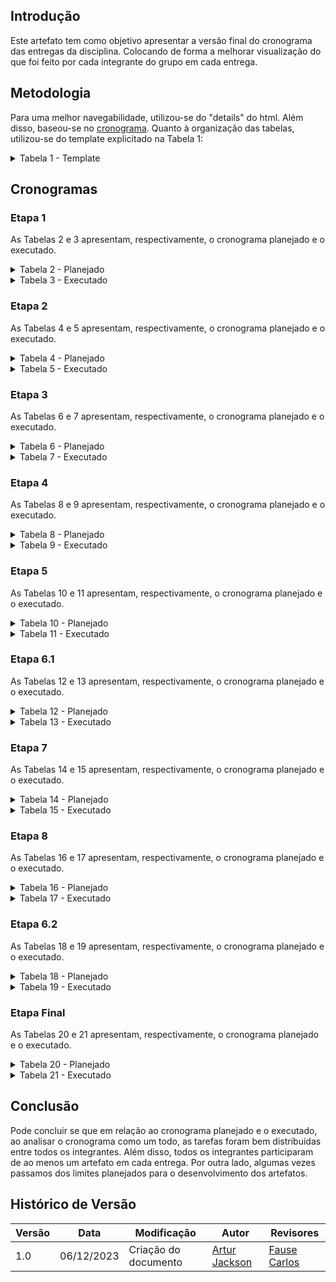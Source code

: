 ## Introdução

Este artefato tem como objetivo apresentar a versão final do cronograma das entregas da disciplina. Colocando de forma a melhorar visualização do que foi feito por cada integrante do grupo em cada entrega.

## Metodologia

Para uma melhor navegabilidade, utilizou-se do "details" do html. Além disso, baseou-se no [cronograma](/docs/planejamentoProj/cronograma_executado.md). Quanto à organização das tabelas, utilizou-se do template explicitado na Tabela 1:

<details>

<summary> Tabela 1 - Template </summary>

<center>

<table>
    <tr>
        <td></td>
        <td><b><a href = "https://github.com/Amandaaaaabreu">Amanda Gonçalves</b></td>
        <td><b><a href = "https://github.com/arthurrsousa">Arthur Sousa</b></td>
        <td><b><a href = "https://github.com/artur-jack">Artur Jackson</b></td>
        <td><b><a href = "https://github.com/FauseSkyWalker">Fause Carlos</b></td>
        <td><b><a href = "https://github.com/FHansen98">Felipe Hansen</b></td>
        <td><b><a href = "https://github.com/Juan-Ricarte">Juan Pablo</b></td>
        <td><b><a href = "https://github.com/lucaslobao-18">Lucas Lobão</b></td>
    </tr>
    <tr>
        <td><b>Período de Desenvolvimento</b></td>
        <td>-</td>
        <td>-</td>
        <td>-</td>
        <td>-</td>
        <td>-</td>
        <td>-</td>
        <td>-</b></td>
    </tr>
    <tr>
        <td>Atividade realizada(s).</td>
        <td><ul></ul></td>
        <td><ul></ul></td>
        <td><ul></ul></td>
        <td><ul></ul></td>
        <td><ul></ul></td>
        <td><ul></ul></td>
        <td><ul></ul></td>
    </tr>
    <tr>
        <td><b>Período de revisão</b></td>
        <td>-</td>
        <td>-</td>
        <td>-</td>
        <td>-</td>
        <td>-</td>
        <td>-</td>
        <td>-</td>
    </tr>
    <tr>
        <td>Atividade revisada(s).</td>
        <td><ul></ul></td>
        <td><ul></ul></td>
        <td><ul></ul></td>
        <td><ul></ul></td>
        <td><ul></ul></td>
        <td><ul></ul></td>
        <td><ul></ul></td>
    </tr>
</table>

<font>Fonte: <a href='https://github.com/artur-jack'>Artur Jackson</a></font>

</center>

</details>

## Cronogramas

### Etapa 1

As Tabelas 2 e 3 apresentam, respectivamente, o cronograma planejado e o executado.

<details>

<summary> Tabela 2 - Planejado </summary>

<center>

<table>
    <tr>
        <td></td>
        <td><b><a href = "https://github.com/Amandaaaaabreu">Amanda Gonçalves</b></td>
        <td><b><a href = "https://github.com/arthurrsousa">Arthur Sousa</b></td>
        <td><b><a href = "https://github.com/artur-jack">Artur Jackson</b></td>
        <td><b><a href = "https://github.com/FauseSkyWalker">Fause Carlos</b></td>
        <td><b><a href = "https://github.com/FHansen98">Felipe Hansen</b></td>
        <td><b><a href = "https://github.com/Juan-Ricarte">Juan Pablo</b></td>
        <td><b><a href = "https://github.com/lucaslobao-18">Lucas Lobão</b></td>
    </tr>
    <tr>
        <td><b>Período de Desenvolvimento</b></td>
        <td>30/08/2023 <br> 22/09/2023</td>
        <td>-</td>
        <td>-</td>
        <td>-</td>
        <td>-</td>
        <td>-</td>
        <td>-</b></td>
    </tr>
    <tr>
        <td>Atividade realizada(s).</td>
        <td><ul><li><a href = "https://interacao-humano-computador.github.io/2023.2--BRB-Mobilidade/planejamentoProj/lista_Site/">Sites avaliados</a>; <br></li><li> <a href = "https://interacao-humano-computador.github.io/2023.2--BRB-Mobilidade/planejamentoProj/site/">Site selecionado</a>; <br></li><li> <a href = "https://interacao-humano-computador.github.io/2023.2--BRB-Mobilidade/planejamentoProj/heat/">Heatmap</a>; <br></li><li> <a href = "https://interacao-humano-computador.github.io/2023.2--BRB-Mobilidade/planejamentoProj/ferramentas/">Ferramentas</a>; <br></li><li> <a href = "https://interacao-humano-computador.github.io/2023.2--BRB-Mobilidade/">Documentar equipe</a>;</li></ul></td>
        <td><ul><li><a href = "https://interacao-humano-computador.github.io/2023.2--BRB-Mobilidade/planejamentoProj/lista_Site/">Sites avaliados</a>; <br></li> <li><a href = "https://interacao-humano-computador.github.io/2023.2--BRB-Mobilidade/planejamentoProj/site/">Site selecionado</a>; <br></li><li> <a href = "https://interacao-humano-computador.github.io/2023.2--BRB-Mobilidade/planejamentoProj/heat/">Heatmap</a>; <br></li><li> <a href = "https://interacao-humano-computador.github.io/2023.2--BRB-Mobilidade/planejamentoProj/ferramentas/">Ferramentas</a>;<br></li><li> <a href = "https://interacao-humano-computador.github.io/2023.2--BRB-Mobilidade/planejamentoProj/cronogramas/#introducao">Cronograma</a>;</li><li> <a href = "https://interacao-humano-computador.github.io/2023.2--BRB-Mobilidade/">Documentar equipe</a>;</li></ul></td>
        <td><ul><li><a href = "https://interacao-humano-computador.github.io/2023.2--BRB-Mobilidade/planejamentoProj/lista_Site/">Sites avaliados</a>; <br></li> <li><a href = "https://interacao-humano-computador.github.io/2023.2--BRB-Mobilidade/planejamentoProj/site/">Site selecionado</a>; <br></li><li> <a href = "https://interacao-humano-computador.github.io/2023.2--BRB-Mobilidade/planejamentoProj/heat/">Heatmap</a>; <br></li><li> <a href = "https://interacao-humano-computador.github.io/2023.2--BRB-Mobilidade/planejamentoProj/ferramentas/">Ferramentas</a>;<br></li><li> <a href = "https://interacao-humano-computador.github.io/2023.2--BRB-Mobilidade/planejamentoProj/cronogramas/#introducao">Cronograma</a>;</li></ul></td>
        <td><ul><li><a href = "https://interacao-humano-computador.github.io/2023.2--BRB-Mobilidade/planejamentoProj/lista_Site/">Sites avaliados</a>; <br></li> <li><a href = "https://interacao-humano-computador.github.io/2023.2--BRB-Mobilidade/planejamentoProj/site/">Site selecionado</a>; <br></li><li> <a href = "https://interacao-humano-computador.github.io/2023.2--BRB-Mobilidade/planejamentoProj/heat/">Heatmap</a>; <br></li><li> <a href = "https://interacao-humano-computador.github.io/2023.2--BRB-Mobilidade/planejamentoProj/ferramentas/">Ferramentas</a>;<br></li><li> <a href = "https://interacao-humano-computador.github.io/2023.2--BRB-Mobilidade/planejamentoProj/process_des/">Processo de design</a>;</li></ul></td>
        <td><ul><li><a href = "https://interacao-humano-computador.github.io/2023.2--BRB-Mobilidade/planejamentoProj/lista_Site/">Sites avaliados</a>; <br></li><li> <a href = "https://interacao-humano-computador.github.io/2023.2--BRB-Mobilidade/planejamentoProj/site/">Site selecionado</a>; <br></li><li> <a href = "https://interacao-humano-computador.github.io/2023.2--BRB-Mobilidade/planejamentoProj/heat/">Heatmap</a>; <br></li><li> <a href = "https://interacao-humano-computador.github.io/2023.2--BRB-Mobilidade/planejamentoProj/ferramentas/">Ferramentas</a>; <br><li> Criação do gitpages</li></ul></td>
        <td><ul><li><a href = "https://interacao-humano-computador.github.io/2023.2--BRB-Mobilidade/planejamentoProj/lista_Site/">Sites avaliados</a>; <br></li> <li><a href = "https://interacao-humano-computador.github.io/2023.2--BRB-Mobilidade/planejamentoProj/site/">Site selecionado</a>; <br></li><li> <a href = "https://interacao-humano-computador.github.io/2023.2--BRB-Mobilidade/planejamentoProj/heat/">Heatmap</a>; <br></li><li> <a href = "https://interacao-humano-computador.github.io/2023.2--BRB-Mobilidade/planejamentoProj/ferramentas/">Ferramentas</a>;<br></li><li> <a href = "https://interacao-humano-computador.github.io/2023.2--BRB-Mobilidade/">Documentar equipe</a>;</li></ul></td>
        <td><ul><li><a href = "https://interacao-humano-computador.github.io/2023.2--BRB-Mobilidade/planejamentoProj/lista_Site/">Sites avaliados</a>; <br></li> <li><a href = "https://interacao-humano-computador.github.io/2023.2--BRB-Mobilidade/planejamentoProj/site/">Site selecionado</a>; <br></li><li> <a href = "https://interacao-humano-computador.github.io/2023.2--BRB-Mobilidade/planejamentoProj/heat/">Heatmap</a>; <br></li><li> <a href = "https://interacao-humano-computador.github.io/2023.2--BRB-Mobilidade/planejamentoProj/ferramentas/">Ferramentas</a>;<br></li><li> <a href = "https://interacao-humano-computador.github.io/2023.2--BRB-Mobilidade/planejamentoProj/process_des/">Processo de design</a>;</li></ul></td>
    </tr>
    <tr>
        <td>Período de revisão</td>
        <td>02/09/2023 <br> 23/09/2023</td>
        <td>-</td>
        <td>-</td>
        <td>-</td>
        <td>-</td>
        <td>-</td>
        <td></td>
    </tr>
    <tr>
        <td><b>Atividade revisada(s).</b></td>
        <td><ul><li><a href = "https://interacao-humano-computador.github.io/2023.2--BRB-Mobilidade/planejamentoProj/lista_Site/">Sites avaliados</a>; <br></li> <li><a href = "https://interacao-humano-computador.github.io/2023.2--BRB-Mobilidade/planejamentoProj/site/">Site selecionado</a>; <br></li><li> <a href = "https://interacao-humano-computador.github.io/2023.2--BRB-Mobilidade/planejamentoProj/heat/">Heatmap</a>; <br></li><li> <a href = "https://interacao-humano-computador.github.io/2023.2--BRB-Mobilidade/planejamentoProj/ferramentas/">Ferramentas</a>;<br></li></ul></td>
        <td><ul><li><a href = "https://interacao-humano-computador.github.io/2023.2--BRB-Mobilidade/planejamentoProj/lista_Site/">Sites avaliados</a>; <br></li> <li><a href = "https://interacao-humano-computador.github.io/2023.2--BRB-Mobilidade/planejamentoProj/site/">Site selecionado</a>; <br></li><li> <a href = "https://interacao-humano-computador.github.io/2023.2--BRB-Mobilidade/planejamentoProj/heat/">Heatmap</a>; <br></li></ul></td>
        <td><ul><li><a href = "https://interacao-humano-computador.github.io/2023.2--BRB-Mobilidade/planejamentoProj/lista_Site/">Sites avaliados</a>; <br></li> <li><a href = "https://interacao-humano-computador.github.io/2023.2--BRB-Mobilidade/planejamentoProj/site/">Site selecionado</a>; <br></li><li> <a href = "https://interacao-humano-computador.github.io/2023.2--BRB-Mobilidade/planejamentoProj/heat/">Heatmap</a>; <br></li><li> <a href = "https://interacao-humano-computador.github.io/2023.2--BRB-Mobilidade/planejamentoProj/process_des/">Processo de design</a>;</li></ul></td>
        <td><ul><li><a href = "https://interacao-humano-computador.github.io/2023.2--BRB-Mobilidade/planejamentoProj/lista_Site/">Sites avaliados</a>; <br></li> <li><a href = "https://interacao-humano-computador.github.io/2023.2--BRB-Mobilidade/planejamentoProj/site/">Site selecionado</a>; <br></li><li> <a href = "https://interacao-humano-computador.github.io/2023.2--BRB-Mobilidade/planejamentoProj/heat/">Heatmap</a>; <br></li><li> <a href = "https://interacao-humano-computador.github.io/2023.2--BRB-Mobilidade/">Documentar equipe</a>;</li></ul></td>
        <td><ul><li><a href = "https://interacao-humano-computador.github.io/2023.2--BRB-Mobilidade/planejamentoProj/lista_Site/">Sites avaliados</a>; <br></li> <li><a href = "https://interacao-humano-computador.github.io/2023.2--BRB-Mobilidade/planejamentoProj/site/">Site selecionado</a>; <br></li><li> <a href = "https://interacao-humano-computador.github.io/2023.2--BRB-Mobilidade/planejamentoProj/heat/">Heatmap</a>; <br></li></ul></td>
        <td><ul><li><a href = "https://interacao-humano-computador.github.io/2023.2--BRB-Mobilidade/planejamentoProj/lista_Site/">Sites avaliados</a>; <br></li> <li><a href = "https://interacao-humano-computador.github.io/2023.2--BRB-Mobilidade/planejamentoProj/site/">Site selecionado</a>; <br></li><li> <a href = "https://interacao-humano-computador.github.io/2023.2--BRB-Mobilidade/planejamentoProj/heat/">Heatmap</a>; <br></li><li> <a href = "https://interacao-humano-computador.github.io/2023.2--BRB-Mobilidade/planejamentoProj/cronogramas/#introducao">Cronograma</a>;</li></ul></td>
        <td><ul><li><a href = "https://interacao-humano-computador.github.io/2023.2--BRB-Mobilidade/planejamentoProj/lista_Site/">Sites avaliados</a>; <br></li> <li><a href = "https://interacao-humano-computador.github.io/2023.2--BRB-Mobilidade/planejamentoProj/site/">Site selecionado</a>; <br></li><li> <a href = "https://interacao-humano-computador.github.io/2023.2--BRB-Mobilidade/planejamentoProj/heat/">Heatmap</a>; <br></li><li>Criação do gitpages</li></ul></td>
    </tr>
</table>

<font>Fonte: <a href='https://github.com/artur-jack'>Artur Jackson</a></font>

</center>

</details>

<details>

<summary> Tabela 3 - Executado </summary>

<center>

<table>
    <tr>
        <td></td>
        <td><b><a href = "https://github.com/Amandaaaaabreu">Amanda Gonçalves</b></td>
        <td><b><a href = "https://github.com/arthurrsousa">Arthur Sousa</b></td>
        <td><b><a href = "https://github.com/artur-jack">Artur Jackson</b></td>
        <td><b><a href = "https://github.com/FauseSkyWalker">Fause Carlos</b></td>
        <td><b><a href = "https://github.com/FHansen98">Felipe Hansen</b></td>
        <td><b><a href = "https://github.com/Juan-Ricarte">Juan Pablo</b></td>
        <td><b><a href = "https://github.com/lucaslobao-18">Lucas Lobão</b></td>
    </tr>
    <tr>
        <td><b>Período de Desenvolvimento</b></td>
        <td>30/08/2023 <br> 29/09/2023</td>
        <td>-</td>
        <td>-</td>
        <td>-</td>
        <td>-</td>
        <td>-</td>
        <td>-</b></td>
    </tr>
    <tr>
        <td>Atividade realizada(s).</td>
        <td><ul><li><a href = "https://interacao-humano-computador.github.io/2023.2--BRB-Mobilidade/planejamentoProj/lista_Site/">Sites avaliados</a>; <br></li><li> <a href = "https://interacao-humano-computador.github.io/2023.2--BRB-Mobilidade/planejamentoProj/site/">Site selecionado</a>; <br></li><li> <a href = "https://interacao-humano-computador.github.io/2023.2--BRB-Mobilidade/planejamentoProj/heat/">Heatmap</a>; <br></li><li> <a href = "https://interacao-humano-computador.github.io/2023.2--BRB-Mobilidade/planejamentoProj/ferramentas/">Ferramentas</a>; <br></li><li> <a href = "https://interacao-humano-computador.github.io/2023.2--BRB-Mobilidade/">Documentar equipe</a>;</li></ul></td>
        <td><ul><li><a href = "https://interacao-humano-computador.github.io/2023.2--BRB-Mobilidade/planejamentoProj/lista_Site/">Sites avaliados</a>; <br></li> <li><a href = "https://interacao-humano-computador.github.io/2023.2--BRB-Mobilidade/planejamentoProj/site/">Site selecionado</a>; <br></li><li> <a href = "https://interacao-humano-computador.github.io/2023.2--BRB-Mobilidade/planejamentoProj/heat/">Heatmap</a>; <br></li><li> <a href = "https://interacao-humano-computador.github.io/2023.2--BRB-Mobilidade/planejamentoProj/ferramentas/">Ferramentas</a>;<br></li><li> <a href = "https://interacao-humano-computador.github.io/2023.2--BRB-Mobilidade/planejamentoProj/cronogramas/#introducao">Cronograma</a>;</li><li> <a href = "https://interacao-humano-computador.github.io/2023.2--BRB-Mobilidade/">Documentar equipe</a>;</li></ul></td>
        <td><ul><li><a href = "https://interacao-humano-computador.github.io/2023.2--BRB-Mobilidade/planejamentoProj/lista_Site/">Sites avaliados</a>; <br></li> <li><a href = "https://interacao-humano-computador.github.io/2023.2--BRB-Mobilidade/planejamentoProj/site/">Site selecionado</a>; <br></li><li> <a href = "https://interacao-humano-computador.github.io/2023.2--BRB-Mobilidade/planejamentoProj/heat/">Heatmap</a>; <br></li><li> <a href = "https://interacao-humano-computador.github.io/2023.2--BRB-Mobilidade/planejamentoProj/ferramentas/">Ferramentas</a>;<br></li><li> <a href = "https://interacao-humano-computador.github.io/2023.2--BRB-Mobilidade/planejamentoProj/cronogramas/#introducao">Cronograma</a>;</li></ul></td>
        <td><ul><li><a href = "https://interacao-humano-computador.github.io/2023.2--BRB-Mobilidade/planejamentoProj/lista_Site/">Sites avaliados</a>; <br></li> <li><a href = "https://interacao-humano-computador.github.io/2023.2--BRB-Mobilidade/planejamentoProj/site/">Site selecionado</a>; <br></li><li> <a href = "https://interacao-humano-computador.github.io/2023.2--BRB-Mobilidade/planejamentoProj/heat/">Heatmap</a>; <br></li><li> <a href = "https://interacao-humano-computador.github.io/2023.2--BRB-Mobilidade/planejamentoProj/ferramentas/">Ferramentas</a>;<br></li><li> <a href = "https://interacao-humano-computador.github.io/2023.2--BRB-Mobilidade/planejamentoProj/process_des/">Processo de design</a>;</li></ul></td>
        <td><ul><li><a href = "https://interacao-humano-computador.github.io/2023.2--BRB-Mobilidade/planejamentoProj/lista_Site/">Sites avaliados</a>; <br></li><li> <a href = "https://interacao-humano-computador.github.io/2023.2--BRB-Mobilidade/planejamentoProj/site/">Site selecionado</a>; <br></li><li> <a href = "https://interacao-humano-computador.github.io/2023.2--BRB-Mobilidade/planejamentoProj/heat/">Heatmap</a>; <br></li><li> <a href = "https://interacao-humano-computador.github.io/2023.2--BRB-Mobilidade/planejamentoProj/ferramentas/">Ferramentas</a>; <br><li> Criação do gitpages</li></ul></td>
        <td><ul><li><a href = "https://interacao-humano-computador.github.io/2023.2--BRB-Mobilidade/planejamentoProj/lista_Site/">Sites avaliados</a>; <br></li> <li><a href = "https://interacao-humano-computador.github.io/2023.2--BRB-Mobilidade/planejamentoProj/site/">Site selecionado</a>; <br></li><li> <a href = "https://interacao-humano-computador.github.io/2023.2--BRB-Mobilidade/planejamentoProj/heat/">Heatmap</a>; <br></li><li> <a href = "https://interacao-humano-computador.github.io/2023.2--BRB-Mobilidade/planejamentoProj/ferramentas/">Ferramentas</a>;<br></li><li> <a href = "https://interacao-humano-computador.github.io/2023.2--BRB-Mobilidade/">Documentar equipe</a>;</li></ul></td>
        <td><ul><li><a href = "https://interacao-humano-computador.github.io/2023.2--BRB-Mobilidade/planejamentoProj/lista_Site/">Sites avaliados</a>; <br></li> <li><a href = "https://interacao-humano-computador.github.io/2023.2--BRB-Mobilidade/planejamentoProj/site/">Site selecionado</a>; <br></li><li> <a href = "https://interacao-humano-computador.github.io/2023.2--BRB-Mobilidade/planejamentoProj/heat/">Heatmap</a>; <br></li><li> <a href = "https://interacao-humano-computador.github.io/2023.2--BRB-Mobilidade/planejamentoProj/ferramentas/">Ferramentas</a>;<br></li><li> <a href = "https://interacao-humano-computador.github.io/2023.2--BRB-Mobilidade/planejamentoProj/process_des/">Processo de design</a>;</li></ul></td>
    </tr>
    <tr>
        <td><b>Período de revisão</b></td>
        <td>02/09/2023 <br> 29/09/2023</td>
        <td>-</td>
        <td>-</td>
        <td>-</td>
        <td>-</td>
        <td>-</td>
        <td>-</td>
    </tr>
    <tr>
        <td>Atividade revisada(s).</td>
        <td><ul><li><a href = "https://interacao-humano-computador.github.io/2023.2--BRB-Mobilidade/planejamentoProj/site/">Site selecionado</a>; <br></li><li> <a href = "https://interacao-humano-computador.github.io/2023.2--BRB-Mobilidade/planejamentoProj/heat/">Heatmap</a>; </li></ul></td>
        <td><ul><li> <a href = "https://interacao-humano-computador.github.io/2023.2--BRB-Mobilidade/">Documentar equipe</a>;</li><li>Criação do gitpages</li></ul></td>
        <td><ul><li> <a href = "https://interacao-humano-computador.github.io/2023.2--BRB-Mobilidade/planejamentoProj/ferramentas/">Ferramentas</a>;</li></ul></td>
        <td><ul><li><a href = "https://interacao-humano-computador.github.io/2023.2--BRB-Mobilidade/planejamentoProj/lista_Site/">Sites avaliados</a>;</li></ul></td>
        <td><ul><li><a href = "https://interacao-humano-computador.github.io/2023.2--BRB-Mobilidade/planejamentoProj/lista_Site/">Sites avaliados</a>;</li></ul></td>
        <td><ul><li><a href = "https://interacao-humano-computador.github.io/2023.2--BRB-Mobilidade/planejamentoProj/lista_Site/">Sites avaliados</a>; <br></li></ul></td>
        <td><ul><li> <a href = "https://interacao-humano-computador.github.io/2023.2--BRB-Mobilidade/planejamentoProj/process_des/">Processo de design</a>;</li></ul></td>
    </tr>
</table>

<font>Fonte: <a href='https://github.com/artur-jack'>Artur Jackson</a></font>

</center>

</details>

### Etapa 2

As Tabelas 4 e 5 apresentam, respectivamente, o cronograma planejado e o executado.

<details>

<summary> Tabela 4 - Planejado </summary>

<center>

<table>
    <tr>
        <td></td>
        <td><b><a href = "https://github.com/Amandaaaaabreu">Amanda Gonçalves</b></td>
        <td><b><a href = "https://github.com/arthurrsousa">Arthur Sousa</b></td>
        <td><b><a href = "https://github.com/artur-jack">Artur Jackson</b></td>
        <td><b><a href = "https://github.com/FauseSkyWalker">Fause Carlos</b></td>
        <td><b><a href = "https://github.com/FHansen98">Felipe Hansen</b></td>
        <td><b><a href = "https://github.com/Juan-Ricarte">Juan Pablo</b></td>
        <td><b><a href = "https://github.com/lucaslobao-18">Lucas Lobão</b></td>
    </tr>
    <tr>
        <td><b>Período de Desenvolvimento</b></td>
        <td>03/10/2023<br>11/10/2023</td>
        <td>-</td>
        <td>-</td>
        <td>-</td>
        <td>-</td>
        <td>-</td>
        <td>-</b></td>
    </tr>
    <tr>
        <td>Atividade realizada(s).</td>
        <td><ul><li><a href = "https://interacao-humano-computador.github.io/2023.2--BRB-Mobilidade/analiseRequisitos/perfil_do_usuario/">Criação do perfil do usuário</a>; <br></li></ul></td>
        <td><ul><li><a href = "https://interacao-humano-computador.github.io/2023.2--BRB-Mobilidade/analiseRequisitos/analise_tarefas/sobre_analise_tarefas/">Análise das tarefas do usuário</a>; <br></li></ul></td>
        <td><ul><li><a href = "https://interacao-humano-computador.github.io/2023.2--BRB-Mobilidade/analiseRequisitos/personas/">Criação das personas</a>; <br></li></ul></td>
        <td><ul><li><a href = "https://interacao-humano-computador.github.io/2023.2--BRB-Mobilidade/analiseRequisitos/personas/">Criação das personas</a>; <br></li></ul></td>
        <td><ul><li><a href = "https://interacao-humano-computador.github.io/2023.2--BRB-Mobilidade/analiseRequisitos/aspectos_eticos/">Aspectos éticos de pesquisa envolvendo pessoas</a>; <br></li></ul></td>
        <td><ul><li><a href = "https://interacao-humano-computador.github.io/2023.2--BRB-Mobilidade/analiseRequisitos/aspectos_eticos/">Aspectos éticos de pesquisa envolvendo pessoas</a>; <br></li></ul></td>
        <td><ul><li><a href = "https://interacao-humano-computador.github.io/2023.2--BRB-Mobilidade/analiseRequisitos/perfil_do_usuario/">Criação do perfil do usuário</a>; <br></li></ul></td>
    </tr>
    <tr>
        <td><b>Período de revisão</b></td>
        <td>11/10/2023<br>12/10/2023</td>
        <td>-</td>
        <td>-</td>
        <td>-</td>
        <td>-</td>
        <td>-</td>
        <td>-</td>
    </tr>
    <tr>
        <td>Atividade revisada(s).</td>
        <td><ul></ul></td>
        <td><ul><li><a href = "https://interacao-humano-computador.github.io/2023.2--BRB-Mobilidade/analiseRequisitos/aspectos_eticos/">Aspectos éticos de pesquisa envolvendo pessoas</a>; <br></li></ul></td>
        <td><ul></ul></td>
        <td><ul></ul></td>
        <td><ul><li><a href = "https://interacao-humano-computador.github.io/2023.2--BRB-Mobilidade/analiseRequisitos/analise_tarefas/sobre_analise_tarefas/">Análise das tarefas do usuário</a>; <br></li></ul></td>
        <td><ul><li><a href = "https://interacao-humano-computador.github.io/2023.2--BRB-Mobilidade/analiseRequisitos/perfil_do_usuario/">Criação do perfil do usuário</a>; <br></li></ul></td>
        <td><ul><li><a href = "https://interacao-humano-computador.github.io/2023.2--BRB-Mobilidade/analiseRequisitos/personas/">Criação das personas</a>; <br></li></ul></td>
    </tr>
</table>

<font>Fonte: <a href='https://github.com/artur-jack'>Artur Jackson</a></font>

</center>

</details>

<details>

<summary> Tabela 5 - Executado </summary>

<center>

<table>
    <tr>
        <td></td>
        <td><b><a href = "https://github.com/Amandaaaaabreu">Amanda Gonçalves</b></td>
        <td><b><a href = "https://github.com/arthurrsousa">Arthur Sousa</b></td>
        <td><b><a href = "https://github.com/artur-jack">Artur Jackson</b></td>
        <td><b><a href = "https://github.com/FauseSkyWalker">Fause Carlos</b></td>
        <td><b><a href = "https://github.com/FHansen98">Felipe Hansen</b></td>
        <td><b><a href = "https://github.com/Juan-Ricarte">Juan Pablo</b></td>
        <td><b><a href = "https://github.com/lucaslobao-18">Lucas Lobão</b></td>
    </tr>
    <tr>
        <td><b>Período de Desenvolvimento</b></td>
        <td>03/10/2023 <br> 14/10/2023</td>
        <td>-</td>
        <td>-</td>
        <td>-</td>
        <td>-</td>
        <td>-</td>
        <td>-</b></td>
    </tr>
    <tr>
        <td>Atividade realizada(s).</td>
        <td><ul><li><a href = "https://interacao-humano-computador.github.io/2023.2--BRB-Mobilidade/analiseRequisitos/perfil_do_usuario/">Criação do perfil do usuário</a>; <br></li><li><a href = "https://interacao-humano-computador.github.io/2023.2--BRB-Mobilidade/analiseRequisitos/analise_tarefas/sobre_analise_tarefas/">Análise das tarefas do usuário</a>; <br></li></ul>
        <td><ul><li><a href = "https://interacao-humano-computador.github.io/2023.2--BRB-Mobilidade/analiseRequisitos/perfil_do_usuario/">Criação do perfil do usuário</a>; <br></li></td></ul></td>
        <td><ul><li><a href = "https://interacao-humano-computador.github.io/2023.2--BRB-Mobilidade/analiseRequisitos/personas/">Criação das personas</a>; <br></li><li><a href = "https://interacao-humano-computador.github.io/2023.2--BRB-Mobilidade/analiseRequisitos/analise_tarefas/sobre_analise_tarefas/">Análise das tarefas do usuário</a>; <br></li></ul></td>
        <td><ul><li><a href = "https://interacao-humano-computador.github.io/2023.2--BRB-Mobilidade/analiseRequisitos/aspectos_eticos/">Aspectos éticos de pesquisa envolvendo pessoas</a>; <br></li><li><a href = "https://interacao-humano-computador.github.io/2023.2--BRB-Mobilidade/analiseRequisitos/analise_tarefas/sobre_analise_tarefas/">Análise das tarefas do usuário</a>; <br></li></ul></td>
        <td><ul><li><a href = "https://interacao-humano-computador.github.io/2023.2--BRB-Mobilidade/analiseRequisitos/analise_tarefas/sobre_analise_tarefas/">Análise das tarefas do usuário</a>; <br></li></ul></td>
        <td><ul><li><a href = "https://interacao-humano-computador.github.io/2023.2--BRB-Mobilidade/analiseRequisitos/personas/">Criação das personas</a>; <br></li><li><a href = "https://interacao-humano-computador.github.io/2023.2--BRB-Mobilidade/analiseRequisitos/cenario/">Criação dos cenários</a>; <br></li></ul></td>
        <td><ul><li><a href = "https://interacao-humano-computador.github.io/2023.2--BRB-Mobilidade/analiseRequisitos/analise_tarefas/sobre_analise_tarefas/">Análise das tarefas do usuário</a>; <br></li></ul></td>
    </tr>
    <tr>
        <td><b>Período de revisão</b></td>
        <td>11/10/2023<br>15/10/2023</td>
        <td>-</td>
        <td>-</td>
        <td>-</td>
        <td>-</td>
        <td>-</td>
        <td>-</td>
    </tr>
    <tr>
        <td>Atividade revisada(s).</td>
        <td><ul><li><a href = "https://interacao-humano-computador.github.io/2023.2--BRB-Mobilidade/analiseRequisitos/personas/">Criação das personas</a>; <br></li></ul></td>
        <td><ul><li><a href = "https://interacao-humano-computador.github.io/2023.2--BRB-Mobilidade/analiseRequisitos/analise_tarefas/sobre_analise_tarefas/">Análise das tarefas do usuário</a>; <br></li><li><a href = "https://interacao-humano-computador.github.io/2023.2--BRB-Mobilidade/analiseRequisitos/aspectos_eticos/">Aspectos éticos de pesquisa envolvendo pessoas</a>; <br></li></ul></td>
        <td><ul><li><a href = "https://interacao-humano-computador.github.io/2023.2--BRB-Mobilidade/analiseRequisitos/perfil_do_usuario/">Criação do perfil do usuário</a>; <br></li><li><a href = "https://interacao-humano-computador.github.io/2023.2--BRB-Mobilidade/analiseRequisitos/personas/">Criação das personas</a>; <br></li><li><a href = "https://interacao-humano-computador.github.io/2023.2--BRB-Mobilidade/analiseRequisitos/cenario/">Criação dos cenários</a>; <br></li></ul></td>
        <td><ul></ul></td>
        <td><ul></ul></td>
        <td><ul></ul></td>
        <td><ul></ul></td>
    </tr>
</table>

<font>Fonte: <a href='https://github.com/artur-jack'>Artur Jackson</a></font>

</center>

</details>

### Etapa 3

As Tabelas 6 e 7 apresentam, respectivamente, o cronograma planejado e o executado.

<details>

<summary> Tabela 6 - Planejado </summary>

<center>

<table>
    <tr>
        <td></td>
        <td><b><a href = "https://github.com/Amandaaaaabreu">Amanda Gonçalves</b></td>
        <td><b><a href = "https://github.com/arthurrsousa">Arthur Sousa</b></td>
        <td><b><a href = "https://github.com/artur-jack">Artur Jackson</b></td>
        <td><b><a href = "https://github.com/FauseSkyWalker">Fause Carlos</b></td>
        <td><b><a href = "https://github.com/FHansen98">Felipe Hansen</b></td>
        <td><b><a href = "https://github.com/Juan-Ricarte">Juan Pablo</b></td>
        <td><b><a href = "https://github.com/lucaslobao-18">Lucas Lobão</b></td>
    </tr>
    <tr>
        <td><b>Período de Desenvolvimento</b></td>
        <td>17/10/2023 <br> 20/10/2023</td>
        <td>-</td>
        <td>-</td>
        <td>-</td>
        <td>-</td>
        <td>-</td>
        <td>-</b></td>
    </tr>
    <tr>
        <td>Atividade realizada(s).</td>
        <td><ul><li><a href = "https://interacao-humano-computador.github.io/2023.2--BRB-Mobilidade/analiseRequisitos/caracteristicas_gerais/">Caracteristicas da Plataforma</a>; <br></li></ul></td>
        <td><ul><li><a href = "https://interacao-humano-computador.github.io/2023.2--BRB-Mobilidade/analiseRequisitos/principios_gerais/">Princípios gerais do projeto</a>; <br></li></ul></td>
        <td><ul><li><a href = "https://interacao-humano-computador.github.io/2023.2--BRB-Mobilidade/analiseRequisitos/metas_usa/">Determinar metas de usabilidade</a>; <br></li></ul></td>
        <td><ul><li><a href = "https://interacao-humano-computador.github.io/2023.2--BRB-Mobilidade/analiseRequisitos/principios_gerais/">Princípios gerais do projeto</a>; <br></li></ul></td>
        <td><ul><li><a href = "https://interacao-humano-computador.github.io/2023.2--BRB-Mobilidade/analiseRequisitos/caracteristicas_gerais/">Caracteristicas da Plataforma</a>; <br></li></ul></td>
        <td><ul><li><a href = "https://interacao-humano-computador.github.io/2023.2--BRB-Mobilidade/analiseRequisitos/metas_usa/">Determinar metas de usabilidade</a>; <br></li></ul></td>
        <td><ul><li><a href = "https://interacao-humano-computador.github.io/2023.2--BRB-Mobilidade/analiseRequisitos/guia_de_estilo/">Guia de estilo</a>; <br></li></ul></td>
    </tr>
    <tr>
        <td><b>Período de revisão</b></td>
        <td>20/10/2023 <br> 21/10/2023</td>
        <td>-</td>
        <td>-</td>
        <td>-</td>
        <td>-</td>
        <td>-</td>
        <td>-</td>
    </tr>
    <tr>
        <td>Atividade revisada(s).</td>
        <td><ul></ul></td>
        <td><ul><li><a href = "https://interacao-humano-computador.github.io/2023.2--BRB-Mobilidade/analiseRequisitos/metas_usa/">Determinar metas de usabilidade</a>; <br></li><li><a href = "https://interacao-humano-computador.github.io/2023.2--BRB-Mobilidade/analiseRequisitos/caracteristicas_gerais/">Caracteristicas da Plataforma</a>; <br></li></ul></td>
        <td><ul><li><a href = "https://interacao-humano-computador.github.io/2023.2--BRB-Mobilidade/analiseRequisitos/principios_gerais/">Princípios gerais do projeto</a>; <br></li></ul></td>
        <td><ul></ul></td>
        <td><ul><li><a href = "https://interacao-humano-computador.github.io/2023.2--BRB-Mobilidade/analiseRequisitos/guia_de_estilo/">Guia de estilo</a>; <br></li></ul></td>
        <td><ul></ul></td>
        <td><ul></ul></td>
    </tr>
</table>

<font>Fonte: <a href='https://github.com/artur-jack'>Artur Jackson</a></font>

</center>

</details>

<details>

<summary> Tabela 7 - Executado </summary>

<center>

<table>
    <tr>
        <td></td>
        <td><b><a href = "https://github.com/Amandaaaaabreu">Amanda Gonçalves</b></td>
        <td><b><a href = "https://github.com/arthurrsousa">Arthur Sousa</b></td>
        <td><b><a href = "https://github.com/artur-jack">Artur Jackson</b></td>
        <td><b><a href = "https://github.com/FauseSkyWalker">Fause Carlos</b></td>
        <td><b><a href = "https://github.com/FHansen98">Felipe Hansen</b></td>
        <td><b><a href = "https://github.com/Juan-Ricarte">Juan Pablo</b></td>
        <td><b><a href = "https://github.com/lucaslobao-18">Lucas Lobão</b></td>
    </tr>
    <tr>
        <td><b>Período de Desenvolvimento</b></td>
        <td>19/10/2023<br>21/10/2023</td>
        <td>-</td>
        <td>-</td>
        <td>-</td>
        <td>-</td>
        <td>-</td>
        <td>-</b></td>
    </tr>
    <tr>
        <td>Atividade realizada(s).</td>
        <td><ul><li><a href = "https://interacao-humano-computador.github.io/2023.2--BRB-Mobilidade/analiseRequisitos/caracteristicas_gerais/">Caracteristicas da Plataforma</a>; <br></li></ul></td>
        <td><ul><li><a href = "https://interacao-humano-computador.github.io/2023.2--BRB-Mobilidade/analiseRequisitos/principios_gerais/">Princípios gerais do projeto</a>; <br></li></ul></td>
        <td><ul><li><a href = "https://interacao-humano-computador.github.io/2023.2--BRB-Mobilidade/analiseRequisitos/metas_usa/">Determinar metas de usabilidade</a>; <br></li></ul></td>
        <td><ul><li><a href = "https://interacao-humano-computador.github.io/2023.2--BRB-Mobilidade/analiseRequisitos/principios_gerais/">Princípios gerais do projeto</a>; <br></li></ul></td>
        <td><ul><li><a href = "https://interacao-humano-computador.github.io/2023.2--BRB-Mobilidade/analiseRequisitos/caracteristicas_gerais/">Caracteristicas da Plataforma</a>; <br></li></ul></td>
        <td><ul><li><a href = "https://interacao-humano-computador.github.io/2023.2--BRB-Mobilidade/analiseRequisitos/metas_usa/">Determinar metas de usabilidade</a>; <br></li></ul></td>
        <td><ul><li><a href = "https://interacao-humano-computador.github.io/2023.2--BRB-Mobilidade/analiseRequisitos/guia_de_estilo/">Guia de estilo</a>; <br></li></ul></td>
    </tr>
    <tr>
        <td><b>Período de revisão</b></td>
        <td>21/10/2023<br>22/10/2023</td>
        <td>-</td>
        <td>-</td>
        <td>-</td>
        <td>-</td>
        <td>-</td>
        <td>-</td>
    </tr>
    <tr>
        <td>Atividade revisada(s).</td>
        <td><ul><li><a href = "https://interacao-humano-computador.github.io/2023.2--BRB-Mobilidade/analiseRequisitos/metas_usa/">Determinar metas de usabilidade</a>; <br></li></ul></td>
        <td><ul><li><a href = "https://interacao-humano-computador.github.io/2023.2--BRB-Mobilidade/analiseRequisitos/metas_usa/">Determinar metas de usabilidade</a>; <br></li><li><a href = "https://interacao-humano-computador.github.io/2023.2--BRB-Mobilidade/analiseRequisitos/caracteristicas_gerais/">Caracteristicas da Plataforma</a>; <br></li></ul></td>
        <td><ul><li><a href = "https://interacao-humano-computador.github.io/2023.2--BRB-Mobilidade/analiseRequisitos/principios_gerais/">Princípios gerais do projeto</a>; <br></li><li><a href = "https://interacao-humano-computador.github.io/2023.2--BRB-Mobilidade/analiseRequisitos/guia_de_estilo/">Guia de estilo</a>; <br></li></ul></td>
        <td><ul>-</ul></td>
        <td><ul>-</ul></td>
        <td><ul>-</ul></td>
        <td><ul>-</ul></td>
    </tr>
</table>

<font>Fonte: <a href='https://github.com/artur-jack'>Artur Jackson</a></font>

</center>

</details>

### Etapa 4

As Tabelas 8 e 9 apresentam, respectivamente, o cronograma planejado e o executado.

<details>

<summary> Tabela 8 - Planejado </summary>

<center>

<table>
    <tr>
        <td></td>
        <td><b><a href = "https://github.com/Amandaaaaabreu">Amanda Gonçalves</b></td>
        <td><b><a href = "https://github.com/arthurrsousa">Arthur Sousa</b></td>
        <td><b><a href = "https://github.com/artur-jack">Artur Jackson</b></td>
        <td><b><a href = "https://github.com/FauseSkyWalker">Fause Carlos</b></td>
        <td><b><a href = "https://github.com/FHansen98">Felipe Hansen</b></td>
        <td><b><a href = "https://github.com/Juan-Ricarte">Juan Pablo</b></td>
        <td><b><a href = "https://github.com/lucaslobao-18">Lucas Lobão</b></td>
    </tr>
    <tr>
        <td><b>Período de Desenvolvimento</b></td>
        <td>24/10/2023<br>27/10/2023</td>
        <td>-</td>
        <td>-</td>
        <td>-</td>
        <td>-</td>
        <td>-</td>
        <td>-</b></td>
    </tr>
    <tr>
        <td>Atividade realizada(s).</td>
        <td><ul><li><a href = "https://interacao-humano-computador.github.io/2023.2--BRB-Mobilidade/designAvaliacao/storyboard/planejamentoResultados/">Planejar Relato resultado Storyboard</a>; <br></li></ul></td>
        <td><ul><li><a href = "https://interacao-humano-computador.github.io/2023.2--BRB-Mobilidade/designAvaliacao/storyboard/planejamentoAvaliacao/">Planejar avaliação do Storyboard</a>; <br></li></ul></td>
        <td><ul><li><a href = "https://interacao-humano-computador.github.io/2023.2--BRB-Mobilidade/designAvaliacao/storyboard/planejamentoResultados/">Planejar Relato resultado Storyboard</a>; <br></li></ul></td>
        <td><ul><li><a href = "https://interacao-humano-computador.github.io/2023.2--BRB-Mobilidade/designAvaliacao/PlanejamentoAvaliacaoTare/">Planejar avaliação da Análise de tarefas</a>; <br></li></ul></td>
        <td><ul><li><a href = "https://interacao-humano-computador.github.io/2023.2--BRB-Mobilidade/designAvaliacao/PlanejamentoAvaliacaoTare/">Planejar avaliação da Análise de tarefas</a>; <br></li></ul></td>
        <td><ul><li><a href = "https://interacao-humano-computador.github.io/2023.2--BRB-Mobilidade/designAvaliacao/planResAn/">Planejar Relato resultado Análise de tarefas</a>; <br></li></ul></td>
        <td><ul><li><a href = "https://interacao-humano-computador.github.io/2023.2--BRB-Mobilidade/designAvaliacao/storyboard/planejamentoAvaliacao/">Planejar avaliação do Storyboard</a>; <br></li></ul></td>
    </tr>
    <tr>
        <td><b>Período de revisão</b></td>
        <td>27/10/2023<br>28/10/2023</td>
        <td>-</td>
        <td>-</td>
        <td>-</td>
        <td>-</td>
        <td>-</td>
        <td>-</td>
    </tr>
    <tr>
        <td>Atividade revisada(s).</td>
        <td><ul><li><a href = "https://interacao-humano-computador.github.io/2023.2--BRB-Mobilidade/designAvaliacao/storyboard/planejamentoAvaliacao/">Planejar avaliação do Storyboard</a>; <br></li></ul></td>
        <td><ul><li><a href = "https://interacao-humano-computador.github.io/2023.2--BRB-Mobilidade/designAvaliacao/storyboard/planejamentoResultados/">Planejar Relato resultado Storyboard</a>; <br></li></ul></td>
        <td><ul>-</ul></td>
        <td><ul>-</ul></td>
        <td><ul><li><a href = "https://interacao-humano-computador.github.io/2023.2--BRB-Mobilidade/designAvaliacao/planResAn/">Planejar Relato resultado Análise de tarefas</a>; <br></li></ul></td>
        <td><ul></ul></td>
        <td><ul><li><a href = "https://interacao-humano-computador.github.io/2023.2--BRB-Mobilidade/designAvaliacao/PlanejamentoAvaliacaoTare/">Planejar avaliação da Análise de tarefas</a>; <br></li></ul></td>
    </tr>
</table>

<font>Fonte: <a href='https://github.com/artur-jack'>Artur Jackson</a></font>

</center>

</details>

<details>

<summary> Tabela 9 - Executado </summary>

<center>

<table>
    <tr>
        <td></td>
        <td><b><a href = "https://github.com/Amandaaaaabreu">Amanda Gonçalves</b></td>
        <td><b><a href = "https://github.com/arthurrsousa">Arthur Sousa</b></td>
        <td><b><a href = "https://github.com/artur-jack">Artur Jackson</b></td>
        <td><b><a href = "https://github.com/FauseSkyWalker">Fause Carlos</b></td>
        <td><b><a href = "https://github.com/FHansen98">Felipe Hansen</b></td>
        <td><b><a href = "https://github.com/Juan-Ricarte">Juan Pablo</b></td>
        <td><b><a href = "https://github.com/lucaslobao-18">Lucas Lobão</b></td>
    </tr>
    <tr>
        <td><b>Período de Desenvolvimento</b></td>
        <td>27/10/2023<br>28/10/2023</td>
        <td>-</td>
        <td>-</td>
        <td>-</td>
        <td>-</td>
        <td>-</td>
        <td>-</b></td>
    </tr>
    <tr>
        <td>Atividade realizada(s).</td>
        <td><ul><li><a href = "https://interacao-humano-computador.github.io/2023.2--BRB-Mobilidade/designAvaliacao/storyboard/planejamentoResultados/">Planejar Relato resultado Storyboard</a>; <br></li></ul></td>
        <td><ul><li><a href = "https://interacao-humano-computador.github.io/2023.2--BRB-Mobilidade/designAvaliacao/storyboard/planejamentoAvaliacao/">Planejar avaliação do Storyboard</a>; <br></li></ul></td>
        <td><ul><li><a href = "https://interacao-humano-computador.github.io/2023.2--BRB-Mobilidade/designAvaliacao/storyboard/planejamentoResultados/">Planejar Relato resultado Storyboard</a>; <br></li></ul></td>
        <td><ul><li><a href = "https://interacao-humano-computador.github.io/2023.2--BRB-Mobilidade/designAvaliacao/PlanejamentoAvaliacaoTare/">Planejar avaliação da Análise de tarefas</a>; <br></li></ul></td>
        <td><ul><li><a href = "https://interacao-humano-computador.github.io/2023.2--BRB-Mobilidade/designAvaliacao/PlanejamentoAvaliacaoTare/">Planejar avaliação da Análise de tarefas</a>; <br></li></ul></td>
        <td><ul><li><a href = "https://interacao-humano-computador.github.io/2023.2--BRB-Mobilidade/designAvaliacao/planResAn/">Planejar Relato resultado Análise de tarefas</a>; <br></li></ul></td>
        <td><ul><li><a href = "https://interacao-humano-computador.github.io/2023.2--BRB-Mobilidade/designAvaliacao/storyboard/planejamentoAvaliacao/">Planejar avaliação do Storyboard</a>; <br></li>
    </tr>
    <tr>
        <td><b>Período de revisão</b></td>
        <td>28/10/2023<br>29/10/2023</td>
        <td>-</td>
        <td>-</td>
        <td>-</td>
        <td>-</td>
        <td>-</td>
        <td>-</td>
    </tr>
    <tr>
        <td>Atividade revisada(s).</td>
        <td><ul><li><a href = "https://interacao-humano-computador.github.io/2023.2--BRB-Mobilidade/designAvaliacao/storyboard/planejamentoAvaliacao/">Planejar avaliação do Storyboard</a>; <br></li></ul></td>
        <td><ul><li><a href = "https://interacao-humano-computador.github.io/2023.2--BRB-Mobilidade/designAvaliacao/storyboard/planejamentoResultados/">Planejar Relato resultado Storyboard</a>; <br></li></ul></td>
        <td><ul>-</ul></td>
        <td><ul>-</ul></td>
        <td><ul><li><a href = "https://interacao-humano-computador.github.io/2023.2--BRB-Mobilidade/designAvaliacao/planResAn/">Planejar Relato resultado Análise de tarefas</a>; <br></li></ul></td>
        <td><ul></ul></td>
        <td><ul><li><a href = "https://interacao-humano-computador.github.io/2023.2--BRB-Mobilidade/designAvaliacao/PlanejamentoAvaliacaoTare/">Planejar avaliação da Análise de tarefas</a>; <br></li></ul></td>
    </tr>
</table>

<font>Fonte: <a href='https://github.com/artur-jack'>Artur Jackson</a></font>

</center>

</details>


### Etapa 5

As Tabelas 10 e 11 apresentam, respectivamente, o cronograma planejado e o executado.

<details>

<summary> Tabela 10 - Planejado </summary>

<center>

<table>
    <tr>
        <td></td>
        <td><b><a href = "https://github.com/Amandaaaaabreu">Amanda Gonçalves</b></td>
        <td><b><a href = "https://github.com/arthurrsousa">Arthur Sousa</b></td>
        <td><b><a href = "https://github.com/artur-jack">Artur Jackson</b></td>
        <td><b><a href = "https://github.com/FauseSkyWalker">Fause Carlos</b></td>
        <td><b><a href = "https://github.com/FHansen98">Felipe Hansen</b></td>
        <td><b><a href = "https://github.com/Juan-Ricarte">Juan Pablo</b></td>
        <td><b><a href = "https://github.com/lucaslobao-18">Lucas Lobão</b></td>
    </tr>
    <tr>
        <td><b>Período de Desenvolvimento</b></td>
        <td>31/10/2023<br> 04/11/2023</td>
        <td>-</td>
        <td>-</td>
        <td>-</td>
        <td>-</td>
        <td>-</td>
        <td>-</b></td>
    </tr>
    <tr>
        <td>Atividade realizada(s).</td>
        <td><ul><li><a href = "https://interacao-humano-computador.github.io/2023.2--BRB-Mobilidade/designAvaliacao/resultadoStoryBoard/">Relato resultado Storyboard</a>; <br></li></ul></td>
        <td><ul><li><a href = "https://interacao-humano-computador.github.io/2023.2--BRB-Mobilidade/designAvaliacao/prototipo_papel/planejamentoResult/">Planejar relato do resultado protótipo de papel</a>; <br></li></ul></td>
        <td><ul><li><a href = "https://interacao-humano-computador.github.io/2023.2--BRB-Mobilidade/designAvaliacao/resultadoStoryBoard/">Relato resultado Storyboard</a>; <br></li></ul></td>
        <td><ul><li><a href = "https://interacao-humano-computador.github.io/2023.2--BRB-Mobilidade/designAvaliacao/prototipo_papel/planejamentoResult/">Planejar relato do resultado protótipo de papel</a>; <br></li></ul></td>
        <td><ul><li><a href = "https://interacao-humano-computador.github.io/2023.2--BRB-Mobilidade/designAvaliacao/prototipo_papel/planejamento_ava/">Planejar avaliação do protótipo de papel</a>; <br></li></ul></td>
        <td><ul><li><a href = "https://interacao-humano-computador.github.io/2023.2--BRB-Mobilidade/designAvaliacao/RelatoResultAnaliseTar/">Relatar resultado Análise de tarefas</a>; <br></li></ul></td>
        <td><ul><li><a href = "https://interacao-humano-computador.github.io/2023.2--BRB-Mobilidade/designAvaliacao/prototipo_papel/planejamento_ava/">Planejar avaliação do protótipo de papel</a>; <br></li></ul></td>
    </tr>
    <tr>
        <td><b>Período de revisão</b></td>
        <td>04/11/2023</td>
        <td>-</td>
        <td>-</td>
        <td>-</td>
        <td>-</td>
        <td>-</td>
        <td>-</td>
    </tr>
    <tr>
        <td>Atividade revisada(s).</td>
        <td><ul><li><a href = "https://interacao-humano-computador.github.io/2023.2--BRB-Mobilidade/designAvaliacao/prototipo_papel/planejamento_ava/">Planejar avaliação do protótipo de papel</a>; <br></li></ul></td>
        <td><ul></ul></td>
        <td><ul><li><a href = "https://interacao-humano-computador.github.io/2023.2--BRB-Mobilidade/designAvaliacao/prototipo_papel/planejamentoResult/">Planejar relato do resultado protótipo de papel</a>; <br></li></ul></td>
        <td><ul></ul></td>
        <td><ul></ul></td>
        <td><ul><li><a href = "https://interacao-humano-computador.github.io/2023.2--BRB-Mobilidade/designAvaliacao/RelatoResultAnaliseTar/">Relatar resultado Análise de tarefas</a>; <br></li></ul></td>
        <td><ul><li><a href = "https://interacao-humano-computador.github.io/2023.2--BRB-Mobilidade/designAvaliacao/resultadoStoryBoard/">Relato resultado Storyboard</a>; <br></li></ul></td>
    </tr>
</table>

<font>Fonte: <a href='https://github.com/artur-jack'>Artur Jackson</a></font>

</center>

</details>

<details>

<summary> Tabela 11 - Executado </summary>

<center>

<table>
    <tr>
        <td></td>
        <td><b><a href = "https://github.com/Amandaaaaabreu">Amanda Gonçalves</b></td>
        <td><b><a href = "https://github.com/arthurrsousa">Arthur Sousa</b></td>
        <td><b><a href = "https://github.com/artur-jack">Artur Jackson</b></td>
        <td><b><a href = "https://github.com/FauseSkyWalker">Fause Carlos</b></td>
        <td><b><a href = "https://github.com/FHansen98">Felipe Hansen</b></td>
        <td><b><a href = "https://github.com/Juan-Ricarte">Juan Pablo</b></td>
        <td><b><a href = "https://github.com/lucaslobao-18">Lucas Lobão</b></td>
    </tr>
    <tr>
        <td><b>Período de Desenvolvimento</b></td>
        <td>03/11/2023<br>04/11/2023</td>
        <td>-</td>
        <td>-</td>
        <td>-</td>
        <td>-</td>
        <td>-</td>
        <td>-</b></td>
    </tr>
    <tr>
        <td>Atividade realizada(s).</td>
        <td><ul><li><a href = "https://interacao-humano-computador.github.io/2023.2--BRB-Mobilidade/designAvaliacao/resultadoStoryBoard/">Relato resultado Storyboard</a>; <br></li></ul></td>
        <td><ul><li><a href = "https://interacao-humano-computador.github.io/2023.2--BRB-Mobilidade/designAvaliacao/prototipo_papel/planejamentoResult/">Planejar relato do resultado protótipo de papel</a>; <br></li></ul></td>
        <td><ul><li><a href = "https://interacao-humano-computador.github.io/2023.2--BRB-Mobilidade/designAvaliacao/resultadoStoryBoard/">Relato resultado Storyboard</a>; <br></li></ul></td>
        <td><ul><li><a href = "https://interacao-humano-computador.github.io/2023.2--BRB-Mobilidade/designAvaliacao/prototipo_papel/planejamentoResult/">Planejar relato do resultado protótipo de papel</a>; <br></li></ul></td>
        <td><ul><li><a href = "https://interacao-humano-computador.github.io/2023.2--BRB-Mobilidade/designAvaliacao/prototipo_papel/planejamento_ava/">Planejar avaliação do protótipo de papel</a>; <br></li></ul></td>
        <td><ul><li><a href = "https://interacao-humano-computador.github.io/2023.2--BRB-Mobilidade/designAvaliacao/RelatoResultAnaliseTar/">Relatar resultado Análise de tarefas</a>; <br></li></ul></td>
        <td><ul><li><a href = "https://interacao-humano-computador.github.io/2023.2--BRB-Mobilidade/designAvaliacao/prototipo_papel/planejamento_ava/">Planejar avaliação do protótipo de papel</a>; <br></li></ul></td>
    </tr>
    <tr>
        <td><b>Período de revisão</b></td>
        <td>04/11/2023</td>
        <td>-</td>
        <td>-</td>
        <td>-</td>
        <td>-</td>
        <td>-</td>
        <td>-</td>
    </tr>
    <tr>
        <td>Atividade revisada(s).</td>
        <td><ul><li><a href = "https://interacao-humano-computador.github.io/2023.2--BRB-Mobilidade/designAvaliacao/prototipo_papel/planejamento_ava/">Planejar avaliação do protótipo de papel</a>; <br></li></ul></td>
        <td><ul></ul></td>
        <td><ul><li><a href = "https://interacao-humano-computador.github.io/2023.2--BRB-Mobilidade/designAvaliacao/prototipo_papel/planejamentoResult/">Planejar relato do resultado protótipo de papel</a>; <br></li></ul></td>
        <td><ul></ul></td>
        <td><ul></ul></td>
        <td><ul><li><a href = "https://interacao-humano-computador.github.io/2023.2--BRB-Mobilidade/designAvaliacao/RelatoResultAnaliseTar/">Relatar resultado Análise de tarefas</a>; <br></li></ul></td>
        <td><ul><li><a href = "https://interacao-humano-computador.github.io/2023.2--BRB-Mobilidade/designAvaliacao/resultadoStoryBoard/">Relato resultado Storyboard</a>; <br></li></ul></td>
    </tr>
</table>

<font>Fonte: <a href='https://github.com/artur-jack'>Artur Jackson</a></font>

</center>

</details>

### Etapa 6.1

As Tabelas 12 e 13 apresentam, respectivamente, o cronograma planejado e o executado.

<details>

<summary> Tabela 12 - Planejado </summary>

<center>

<table>
    <tr>
        <td></td>
        <td><b><a href = "https://github.com/Amandaaaaabreu">Amanda Gonçalves</b></td>
        <td><b><a href = "https://github.com/arthurrsousa">Arthur Sousa</b></td>
        <td><b><a href = "https://github.com/artur-jack">Artur Jackson</b></td>
        <td><b><a href = "https://github.com/FauseSkyWalker">Fause Carlos</b></td>
        <td><b><a href = "https://github.com/FHansen98">Felipe Hansen</b></td>
        <td><b><a href = "https://github.com/Juan-Ricarte">Juan Pablo</b></td>
        <td><b><a href = "https://github.com/lucaslobao-18">Lucas Lobão</b></td>
    </tr>
    <tr>
        <td><b>Período de Desenvolvimento</b></td>
        <td>09/11/2023<br> 11/11/2023</td>
        <td>-</td>
        <td>-</td>
        <td>-</td>
        <td>-</td>
        <td>-</td>
        <td>-</b></td>
    </tr>
    <tr>
        <td>Atividade realizada(s).</td>
        <td><ul><li><a href = "https://interacao-humano-computador.github.io/2023.2--BRB-Mobilidade/verificacao/grupo_06/entrega2/planejamento/">Verificação etapa 2 grupo 6</a>; <br></li></ul></td>
        <td><ul><li><a href = "https://interacao-humano-computador.github.io/2023.2--BRB-Mobilidade/verificacao/grupo_06/entrega_5/resultado/#historico-de-versoes">Verificação etapa 5 grupo 6</a>; <br></li></ul></td>
        <td><ul><li><a href = "https://interacao-humano-computador.github.io/2023.2--BRB-Mobilidade/verificacao/grupo_06/entrega_3/planejamento/">Verificação etapa 3 grupo 6</a>; <br></li></ul></td>
        <td><ul><li><a href = "https://interacao-humano-computador.github.io/2023.2--BRB-Mobilidade/verificacao/grupo_06/entrega_4/Planejamento1Artefato04/">Verificação etapa 4 grupo 6</a>; <br></li></ul></td>
        <td><ul><li><a href = "https://interacao-humano-computador.github.io/2023.2--BRB-Mobilidade/verificacao/grupo_06/entrega_1/planejamento/">Verificação etapa 1 grupo 6</a>; <br></li></ul></td>
        <td><ul><li><a href = "https://interacao-humano-computador.github.io/2023.2--BRB-Mobilidade/verificacao/grupo_06/entrega_4/Planejamento1Artefato04/">Verificação etapa 4 grupo 6</a>; <br></li></ul></td>
        <td><ul><li><a href = "https://interacao-humano-computador.github.io/2023.2--BRB-Mobilidade/verificacao/grupo_06/entrega_5/planejamento/">Verificação etapa 5 grupo 6</a>; <br></li></ul></td>
    </tr>
    <tr>
        <td><b>Período de revisão</b></td>
        <td>11/11/2023<br> 12/11/2023</td>
        <td>-</td>
        <td>-</td>
        <td>-</td>
        <td>-</td>
        <td>-</td>
        <td>-</td>
    </tr>
    <tr>
        <td>Atividade revisada(s).</td>
        <td><ul></ul></td>
        <td><ul><li><a href = "https://interacao-humano-computador.github.io/2023.2--BRB-Mobilidade/verificacao/grupo_06/entrega2/planejamento/">Verificação etapa 2 grupo 6</a>; <br></li><li><a href = "https://interacao-humano-computador.github.io/2023.2--BRB-Mobilidade/verificacao/grupo_06/entrega_4/Planejamento1Artefato04/">Verificação etapa 4 grupo 6</a>; <br></li></ul></td>
        <td><ul></ul></td>
        <td><ul><li><a href = "https://interacao-humano-computador.github.io/2023.2--BRB-Mobilidade/verificacao/grupo_06/entrega_5/planejamento/">Verificação etapa 5 grupo 6</a>; <br></li></ul></td>
        <td><ul></ul></td>
        <td><ul><li><a href = "https://interacao-humano-computador.github.io/2023.2--BRB-Mobilidade/verificacao/grupo_06/entrega_1/planejamento/">Verificação etapa 1 grupo 6</a>; <br></li></ul></td>
        <td><ul><li><a href = "https://interacao-humano-computador.github.io/2023.2--BRB-Mobilidade/verificacao/grupo_06/entrega_3/planejamento/">Verificação etapa 3 grupo 6</a>; <br></li></ul></td>
    </tr>
</table>

<font>Fonte: <a href='https://github.com/artur-jack'>Artur Jackson</a></font>

</center>

</details>

<details>

<summary> Tabela 13 - Executado </summary>

<center>

<table>
    <tr>
        <td></td>
        <td><b><a href = "https://github.com/Amandaaaaabreu">Amanda Gonçalves</b></td>
        <td><b><a href = "https://github.com/arthurrsousa">Arthur Sousa</b></td>
        <td><b><a href = "https://github.com/artur-jack">Artur Jackson</b></td>
        <td><b><a href = "https://github.com/FauseSkyWalker">Fause Carlos</b></td>
        <td><b><a href = "https://github.com/FHansen98">Felipe Hansen</b></td>
        <td><b><a href = "https://github.com/Juan-Ricarte">Juan Pablo</b></td>
        <td><b><a href = "https://github.com/lucaslobao-18">Lucas Lobão</b></td>
    </tr>
    <tr>
        <td><b>Período de Desenvolvimento</b></td>
        <td>09/11/2023<br> 11/11/2023</td>
        <td>-</td>
        <td>-</td>
        <td>-</td>
        <td>-</td>
        <td>-</td>
        <td>-</b></td>
    </tr>
    <tr>
        <td>Atividade realizada(s).</td>
        <td><ul><li><a href = "https://interacao-humano-computador.github.io/2023.2--BRB-Mobilidade/verificacao/grupo_06/entrega2/planejamento/">Verificação etapa 2 grupo 6</a>; <br></li></ul></td>
        <td><ul><li><a href = "https://interacao-humano-computador.github.io/2023.2--BRB-Mobilidade/verificacao/grupo_06/entrega_5/resultado/#historico-de-versoes">Verificação etapa 5 grupo 6</a>; <br></li></ul></td>
        <td><ul><li><a href = "https://interacao-humano-computador.github.io/2023.2--BRB-Mobilidade/verificacao/grupo_06/entrega_3/planejamento/">Verificação etapa 3 grupo 6</a>; <br></li></ul></td>
        <td><ul><li><a href = "https://interacao-humano-computador.github.io/2023.2--BRB-Mobilidade/verificacao/grupo_06/entrega_4/Planejamento1Artefato04/">Verificação etapa 4 grupo 6</a>; <br></li></ul></td>
        <td><ul><li><a href = "https://interacao-humano-computador.github.io/2023.2--BRB-Mobilidade/verificacao/grupo_06/entrega_1/planejamento/">Verificação etapa 1 grupo 6</a>; <br></li></ul></td>
        <td><ul><li><a href = "https://interacao-humano-computador.github.io/2023.2--BRB-Mobilidade/verificacao/grupo_06/entrega_4/Planejamento1Artefato04/">Verificação etapa 4 grupo 6</a>; <br></li></ul></td>
        <td><ul><li><a href = "https://interacao-humano-computador.github.io/2023.2--BRB-Mobilidade/verificacao/grupo_06/entrega_5/planejamento/">Verificação etapa 5 grupo 6</a>; <br></li></ul></td>
    </tr>
    <tr>
        <td><b>Período de revisão</b></td>
        <td>11/11/2023</td>
        <td>-</td>
        <td>-</td>
        <td>-</td>
        <td>-</td>
        <td>-</td>
        <td>-</td>
    </tr>
    <tr>
        <td>Atividade revisada(s).</td>
        <td><ul></ul></td>
        <td><ul><li><a href = "https://interacao-humano-computador.github.io/2023.2--BRB-Mobilidade/verificacao/grupo_06/entrega2/planejamento/">Verificação etapa 2 grupo 6</a>; <br></li></ul></td>
        <td><ul><li><a href = "https://interacao-humano-computador.github.io/2023.2--BRB-Mobilidade/verificacao/grupo_06/entrega_4/Planejamento1Artefato04/">Verificação etapa 4 grupo 6</a>; <br></li><li><a href = "https://interacao-humano-computador.github.io/2023.2--BRB-Mobilidade/verificacao/grupo_06/entrega_5/planejamento/">Verificação etapa 5 grupo 6</a>; <br></li></ul></td>
        <td><ul></ul></td>
        <td><ul></ul></td>
        <td><ul><li><a href = "https://interacao-humano-computador.github.io/2023.2--BRB-Mobilidade/verificacao/grupo_06/entrega_1/planejamento/">Verificação etapa 1 grupo 6</a>; <br></li></ul></td>
        <td><ul><li><a href = "https://interacao-humano-computador.github.io/2023.2--BRB-Mobilidade/verificacao/grupo_06/entrega_3/planejamento/">Verificação etapa 3 grupo 6</a>; <br></li></ul></td>
    </tr>
</table>

<font>Fonte: <a href='https://github.com/artur-jack'>Artur Jackson</a></font>

</center>

</details>


### Etapa 7

As Tabelas 14 e 15 apresentam, respectivamente, o cronograma planejado e o executado.

<details>

<summary> Tabela 14 - Planejado </summary>

<center>

<table>
    <tr>
        <td></td>
        <td><b><a href = "https://github.com/Amandaaaaabreu">Amanda Gonçalves</b></td>
        <td><b><a href = "https://github.com/arthurrsousa">Arthur Sousa</b></td>
        <td><b><a href = "https://github.com/artur-jack">Artur Jackson</b></td>
        <td><b><a href = "https://github.com/FauseSkyWalker">Fause Carlos</b></td>
        <td><b><a href = "https://github.com/FHansen98">Felipe Hansen</b></td>
        <td><b><a href = "https://github.com/Juan-Ricarte">Juan Pablo</b></td>
        <td><b><a href = "https://github.com/lucaslobao-18">Lucas Lobão</b></td>
    </tr>
    <tr>
        <td><b>Período de Desenvolvimento</b></td>
        <td>16/11/2023<br>18/11/2023</td>
        <td>-</td>
        <td>-</td>
        <td>-</td>
        <td>-</td>
        <td>-</td>
        <td>-</b></td>
    </tr>
    <tr>
        <td>Atividade realizada(s).</td>
        <td><ul><li><a href = "https://interacao-humano-computador.github.io/2023.2--BRB-Mobilidade/designAvaliacao/prototipo_papel/resultadoPrototipoBF/">Relato do resultado Protótipo de papel</a>; <br></li></ul></td>
        <td><ul><li><a href = "https://interacao-humano-computador.github.io/2023.2--BRB-Mobilidade/designAvaliacao/prototipo_papel/resultadoPrototipoBF/">Relato do resultado Protótipo de papel</a>; <br></li></ul></td>
        <td><ul><li><a href = "https://interacao-humano-computador.github.io/2023.2--BRB-Mobilidade/designAvaliacao/prototipo_fidelidade/planejamento_result/">Planejamento relato do resultado Protótipo de alta fidelidade</a>; <br></li></ul></td>
        <td><ul><li><a href = "https://interacao-humano-computador.github.io/2023.2--BRB-Mobilidade/designAvaliacao/prototipo_fidelidade/planejamento_ava/">Planejamento avaliação Protótipo de alta fidelidade</a>; <br></li></ul></td>
        <td><ul><li><a href = "https://interacao-humano-computador.github.io/2023.2--BRB-Mobilidade/designAvaliacao/prototipo_fidelidade/planejamento_ava/">Planejamento avaliação Protótipo de alta fidelidade</a>; <br></li></ul></td>
        <td><ul><li><a href = "https://interacao-humano-computador.github.io/2023.2--BRB-Mobilidade/designAvaliacao/prototipo_fidelidade/planejamento_ava/">Planejamento avaliação Protótipo de alta fidelidade</a>; <br></li></ul></td>
        <td><ul><li><a href = "https://interacao-humano-computador.github.io/2023.2--BRB-Mobilidade/designAvaliacao/prototipo_fidelidade/planejamento_result/">Planejamento relato do resultado Protótipo de alta fidelidade</a>; <br></li></ul></td>
    </tr>
    <tr>
        <td><b>Período de revisão</b></td>
        <td>18/11/2023<br>19/11/2023</td>
        <td>-</td>
        <td>-</td>
        <td>-</td>
        <td>-</td>
        <td>-</td>
        <td>-</td>
    </tr>
    <tr>
        <td>Atividade revisada(s).</td>
        <td><ul><li><a href = "https://interacao-humano-computador.github.io/2023.2--BRB-Mobilidade/designAvaliacao/prototipo_fidelidade/planejamento_ava/">Planejamento avaliação Protótipo de alta fidelidade</a>; <br></li></ul></td>
        <td><ul><li><a href = "https://interacao-humano-computador.github.io/2023.2--BRB-Mobilidade/designAvaliacao/prototipo_fidelidade/planejamento_result/">Planejamento relato do resultado Protótipo de alta fidelidade</a>; <br></li></ul></td>
        <td><ul></ul></td>
        <td><ul></ul></td>
        <td><ul></ul></td>
        <td><ul><li><a href = "https://interacao-humano-computador.github.io/2023.2--BRB-Mobilidade/designAvaliacao/prototipo_papel/resultadoPrototipoBF/">Relato do resultado Protótipo de papel</a>; <br></li></ul></td>
        <td><ul></ul></td>
    </tr>
</table>

<font>Fonte: <a href='https://github.com/artur-jack'>Artur Jackson</a></font>

</center>

</details>

<details>

<summary> Tabela 15 - Executado </summary>

<center>

<table>
    <tr>
        <td></td>
        <td><b><a href = "https://github.com/Amandaaaaabreu">Amanda Gonçalves</b></td>
        <td><b><a href = "https://github.com/arthurrsousa">Arthur Sousa</b></td>
        <td><b><a href = "https://github.com/artur-jack">Artur Jackson</b></td>
        <td><b><a href = "https://github.com/FauseSkyWalker">Fause Carlos</b></td>
        <td><b><a href = "https://github.com/FHansen98">Felipe Hansen</b></td>
        <td><b><a href = "https://github.com/Juan-Ricarte">Juan Pablo</b></td>
        <td><b><a href = "https://github.com/lucaslobao-18">Lucas Lobão</b></td>
    </tr>
    <tr>
        <td><b>Período de Desenvolvimento</b></td>
        <td>18/11/2023<br>21/11/2023</td>
        <td>-</td>
        <td>-</td>
        <td>-</td>
        <td>-</td>
        <td>-</td>
        <td>-</b></td>
    </tr>
    <tr>
        <td>Atividade realizada(s).</td>
        <td><ul><li><a href = "https://interacao-humano-computador.github.io/2023.2--BRB-Mobilidade/designAvaliacao/prototipo_papel/resultadoPrototipoBF/">Relato do resultado Protótipo de papel</a>; <br></li></ul></td>
        <td><ul><li><a href = "https://interacao-humano-computador.github.io/2023.2--BRB-Mobilidade/designAvaliacao/prototipo_papel/resultadoPrototipoBF/">Relato do resultado Protótipo de papel</a>; <br></li></ul></td>
        <td><ul><li><a href = "https://interacao-humano-computador.github.io/2023.2--BRB-Mobilidade/designAvaliacao/prototipo_fidelidade/planejamento_result/">Planejamento relato do resultado Protótipo de alta fidelidade</a>; <br></li></ul></td>
        <td><ul><li><a href = "https://interacao-humano-computador.github.io/2023.2--BRB-Mobilidade/designAvaliacao/prototipo_fidelidade/planejamento_ava/">Planejamento avaliação Protótipo de alta fidelidade</a>; <br></li></ul></td>
        <td><ul><li><a href = "https://interacao-humano-computador.github.io/2023.2--BRB-Mobilidade/designAvaliacao/prototipo_fidelidade/planejamento_ava/">Planejamento avaliação Protótipo de alta fidelidade</a>; <br></li></ul></td>
        <td><ul><li><a href = "https://interacao-humano-computador.github.io/2023.2--BRB-Mobilidade/designAvaliacao/prototipo_fidelidade/planejamento_ava/">Planejamento avaliação Protótipo de alta fidelidade</a>; <br></li></ul></td>
        <td><ul><li><a href = "https://interacao-humano-computador.github.io/2023.2--BRB-Mobilidade/designAvaliacao/prototipo_fidelidade/planejamento_result/">Planejamento relato do resultado Protótipo de alta fidelidade</a>; <br></li>
    </tr>
    <tr>
        <td><b>Período de revisão</b></td>
        <td>21/11/2023</td>
        <td>-</td>
        <td>-</td>
        <td>-</td>
        <td>-</td>
        <td>-</td>
        <td>-</td>
    </tr>
    <tr>
        <td>Atividade revisada(s).</td>
        <td><ul><li><a href = "https://interacao-humano-computador.github.io/2023.2--BRB-Mobilidade/designAvaliacao/prototipo_fidelidade/planejamento_ava/">Planejamento avaliação Protótipo de alta fidelidade</a>; <br></li></ul></td>
        <td><ul><li><a href = "https://interacao-humano-computador.github.io/2023.2--BRB-Mobilidade/designAvaliacao/prototipo_fidelidade/planejamento_result/">Planejamento relato do resultado Protótipo de alta fidelidade</a>; <br></li></ul></td>
        <td><ul></ul></td>
        <td><ul></ul></td>
        <td><ul></ul></td>
        <td><ul><li><a href = "https://interacao-humano-computador.github.io/2023.2--BRB-Mobilidade/designAvaliacao/prototipo_papel/resultadoPrototipoBF/">Relato do resultado Protótipo de papel</a>; <br></li></ul></td>
        <td><ul></ul></td>
    </tr>
</table>

<font>Fonte: <a href='https://github.com/artur-jack'>Artur Jackson</a></font>

</center>

</details>

### Etapa 8

As Tabelas 16 e 17 apresentam, respectivamente, o cronograma planejado e o executado.

<details>

<summary> Tabela 16 - Planejado </summary>

<center>

<table>
    <tr>
        <td></td>
        <td><b><a href = "https://github.com/Amandaaaaabreu">Amanda Gonçalves</b></td>
        <td><b><a href = "https://github.com/arthurrsousa">Arthur Sousa</b></td>
        <td><b><a href = "https://github.com/artur-jack">Artur Jackson</b></td>
        <td><b><a href = "https://github.com/FauseSkyWalker">Fause Carlos</b></td>
        <td><b><a href = "https://github.com/FHansen98">Felipe Hansen</b></td>
        <td><b><a href = "https://github.com/Juan-Ricarte">Juan Pablo</b></td>
        <td><b><a href = "https://github.com/lucaslobao-18">Lucas Lobão</b></td>
    </tr>
    <tr>
        <td><b>Período de Desenvolvimento</b></td>
        <td>23/11/2023<br>24/11/2023</td>
        <td>-</td>
        <td>-</td>
        <td>-</td>
        <td>-</td>
        <td>-</td>
        <td>-</b></td>
    </tr>
    <tr>
        <td>Atividade realizada(s).</td>
        <td><ul><li><a href = "https://interacao-humano-computador.github.io/2023.2--BRB-Mobilidade/designAvaliacao/prototipo_fidelidade/prototipo_Alta_Fidelidade/">Relato do resultado Protótipo de Alta fidelidade</a>; <br></li></ul></td>
        <td><ul><td><ul><li><a href = "https://interacao-humano-computador.github.io/2023.2--BRB-Mobilidade/designAvaliacao/prototipo_fidelidade/prototipo_Alta_Fidelidade/">Relato do resultado Protótipo de Alta fidelidade</a>; <br></li></ul></td>
        <td><ul><td><ul><li><a href = "https://interacao-humano-computador.github.io/2023.2--BRB-Mobilidade/designAvaliacao/prototipo_fidelidade/prototipo_Alta_Fidelidade/">Relato do resultado Protótipo de Alta fidelidade</a>; <br></li></ul></td>
        <td><ul><td><ul><li><a href = "https://interacao-humano-computador.github.io/2023.2--BRB-Mobilidade/designAvaliacao/prototipo_fidelidade/prototipo_Alta_Fidelidade/">Relato do resultado Protótipo de Alta fidelidade</a>; <br></li></ul></td>
        <td><ul><td><ul><li><a href = "https://interacao-humano-computador.github.io/2023.2--BRB-Mobilidade/designAvaliacao/prototipo_fidelidade/prototipo_Alta_Fidelidade/">Relato do resultado Protótipo de Alta fidelidade</a>; <br></li></ul></td>
        <td><ul><td><ul><li><a href = "https://interacao-humano-computador.github.io/2023.2--BRB-Mobilidade/designAvaliacao/prototipo_fidelidade/prototipo_Alta_Fidelidade/">Relato do resultado Protótipo de Alta fidelidade</a>; <br></li></ul></td>
        <td><ul><td><ul><li><a href = "https://interacao-humano-computador.github.io/2023.2--BRB-Mobilidade/designAvaliacao/prototipo_fidelidade/prototipo_Alta_Fidelidade/">Relato do resultado Protótipo de Alta fidelidade</a>; <br></li></ul></td>
    </tr>
    <tr>
        <td><b>Período de revisão</b></td>
        <td>24/11/2023</td>
        <td>-</td>
        <td>-</td>
        <td>-</td>
        <td>-</td>
        <td>-</td>
        <td>-</td>
    </tr>
    <tr>
        <td>Atividade revisada(s).</td>
        <td><ul></ul></td>
        <td><ul><td><ul><li><a href = "https://interacao-humano-computador.github.io/2023.2--BRB-Mobilidade/designAvaliacao/prototipo_fidelidade/prototipo_Alta_Fidelidade/">Relato do resultado Protótipo de Alta fidelidade</a>; <br></li></ul></td>
        <td><ul></ul></td>
        <td><ul></ul></td>
        <td><ul></ul></td>
        <td><ul></ul></td>
        <td><ul></ul></td>
    </tr>
</table>

<font>Fonte: <a href='https://github.com/artur-jack'>Artur Jackson</a></font>

</center>

</details>

<details>

<summary> Tabela 17 - Executado </summary>

<center>

<table>
    <tr>
        <td></td>
        <td><b><a href = "https://github.com/Amandaaaaabreu">Amanda Gonçalves</b></td>
        <td><b><a href = "https://github.com/arthurrsousa">Arthur Sousa</b></td>
        <td><b><a href = "https://github.com/artur-jack">Artur Jackson</b></td>
        <td><b><a href = "https://github.com/FauseSkyWalker">Fause Carlos</b></td>
        <td><b><a href = "https://github.com/FHansen98">Felipe Hansen</b></td>
        <td><b><a href = "https://github.com/Juan-Ricarte">Juan Pablo</b></td>
        <td><b><a href = "https://github.com/lucaslobao-18">Lucas Lobão</b></td>
    </tr>
    <tr>
        <td><b>Período de Desenvolvimento</b></td>
        <td>24/11/2023<br>28/11/2023</td>
        <td>-</td>
        <td>-</td>
        <td>-</td>
        <td>-</td>
        <td>-</td>
        <td>-</b></td>
    </tr>
    <tr>
        <td>Atividade realizada(s).</td>
        <td><ul><li><a href = "https://interacao-humano-computador.github.io/2023.2--BRB-Mobilidade/designAvaliacao/prototipo_fidelidade/prototipo_Alta_Fidelidade/">Relato do resultado Protótipo de Alta fidelidade</a>; <br></li></ul></td>
        <td><ul><td><ul><li><a href = "https://interacao-humano-computador.github.io/2023.2--BRB-Mobilidade/designAvaliacao/prototipo_fidelidade/prototipo_Alta_Fidelidade/">Relato do resultado Protótipo de Alta fidelidade</a>; <br></li></ul></td>
        <td><ul><td><ul><li><a href = "https://interacao-humano-computador.github.io/2023.2--BRB-Mobilidade/designAvaliacao/prototipo_fidelidade/prototipo_Alta_Fidelidade/">Relato do resultado Protótipo de Alta fidelidade</a>; <br></li></ul></td>
        <td><ul><td><ul><li><a href = "https://interacao-humano-computador.github.io/2023.2--BRB-Mobilidade/designAvaliacao/prototipo_fidelidade/prototipo_Alta_Fidelidade/">Relato do resultado Protótipo de Alta fidelidade</a>; <br></li></ul></td>
        <td><ul><td><ul><li><a href = "https://interacao-humano-computador.github.io/2023.2--BRB-Mobilidade/designAvaliacao/prototipo_fidelidade/prototipo_Alta_Fidelidade/">Relato do resultado Protótipo de Alta fidelidade</a>; <br></li></ul></td>
        <td><ul><td><ul><li><a href = "https://interacao-humano-computador.github.io/2023.2--BRB-Mobilidade/designAvaliacao/prototipo_fidelidade/prototipo_Alta_Fidelidade/">Relato do resultado Protótipo de Alta fidelidade</a>; <br></li></ul></td>
        <td><ul><td><ul><li><a href = "https://interacao-humano-computador.github.io/2023.2--BRB-Mobilidade/designAvaliacao/prototipo_fidelidade/prototipo_Alta_Fidelidade/">Relato do resultado Protótipo de Alta fidelidade</a>; <br></li></ul></td>
    </tr>
    <tr>
        <td><b>Período de revisão</b></td>
        <td>28/11/2023</td>
        <td>-</td>
        <td>-</td>
        <td>-</td>
        <td>-</td>
        <td>-</td>
        <td>-</td>
    </tr>
    <tr>
        <td>Atividade revisada(s).</td>
        <td><ul><td><ul><li><a href = "https://interacao-humano-computador.github.io/2023.2--BRB-Mobilidade/designAvaliacao/prototipo_fidelidade/prototipo_Alta_Fidelidade/">Relato do resultado Protótipo de Alta fidelidade</a>; <br></li></ul></td>
        <td><ul><td><ul><li><a href = "https://interacao-humano-computador.github.io/2023.2--BRB-Mobilidade/designAvaliacao/prototipo_fidelidade/prototipo_Alta_Fidelidade/">Relato do resultado Protótipo de Alta fidelidade</a>; <br></li></ul></td>
        <td><ul><td><ul><li><a href = "https://interacao-humano-computador.github.io/2023.2--BRB-Mobilidade/designAvaliacao/prototipo_fidelidade/prototipo_Alta_Fidelidade/">Relato do resultado Protótipo de Alta fidelidade</a>; <br></li></ul></td>
        <td><ul><td><ul><li><a href = "https://interacao-humano-computador.github.io/2023.2--BRB-Mobilidade/designAvaliacao/prototipo_fidelidade/prototipo_Alta_Fidelidade/">Relato do resultado Protótipo de Alta fidelidade</a>; <br></li></ul></td>
        <td><ul><td><ul><li><a href = "https://interacao-humano-computador.github.io/2023.2--BRB-Mobilidade/designAvaliacao/prototipo_fidelidade/prototipo_Alta_Fidelidade/">Relato do resultado Protótipo de Alta fidelidade</a>; <br></li></ul></td>
        <td><ul><td><ul><li><a href = "https://interacao-humano-computador.github.io/2023.2--BRB-Mobilidade/designAvaliacao/prototipo_fidelidade/prototipo_Alta_Fidelidade/">Relato do resultado Protótipo de Alta fidelidade</a>; <br></li></ul></td>
        <td><ul><td><ul><li><a href = "https://interacao-humano-computador.github.io/2023.2--BRB-Mobilidade/designAvaliacao/prototipo_fidelidade/prototipo_Alta_Fidelidade/">Relato do resultado Protótipo de Alta fidelidade</a>; <br></li></ul></td>
    </tr>
</table>

<font>Fonte: <a href='https://github.com/artur-jack'>Artur Jackson</a></font>

</center>

</details>

### Etapa 6.2

As Tabelas 18 e 19 apresentam, respectivamente, o cronograma planejado e o executado.

<details>

<summary> Tabela 18 - Planejado </summary>

<center>

<table>
    <tr>
        <td></td>
        <td><b><a href = "https://github.com/Amandaaaaabreu">Amanda Gonçalves</b></td>
        <td><b><a href = "https://github.com/arthurrsousa">Arthur Sousa</b></td>
        <td><b><a href = "https://github.com/artur-jack">Artur Jackson</b></td>
        <td><b><a href = "https://github.com/FauseSkyWalker">Fause Carlos</b></td>
        <td><b><a href = "https://github.com/FHansen98">Felipe Hansen</b></td>
        <td><b><a href = "https://github.com/Juan-Ricarte">Juan Pablo</b></td>
        <td><b><a href = "https://github.com/lucaslobao-18">Lucas Lobão</b></td>
    </tr>
    <tr>
        <td><b>Período de Desenvolvimento</b></td>
        <td>28/11/2023</td>
        <td>-</td>
        <td>-</td>
        <td>-</td>
        <td>-</td>
        <td>-</td>
        <td>-</b></td>
    </tr>
    <tr>
        <td>Atividade realizada(s).</td>
        <td><ul><li><a href = "https://interacao-humano-computador.github.io/2023.2--BRB-Mobilidade/verificacao/Grupo_05/Entrega4/resultado/">Verificação etapa 4</a>; <br></li></ul></td>
        <td><ul><li><a href = "https://interacao-humano-computador.github.io/2023.2--BRB-Mobilidade/verificacao/Grupo_05/Entrega5/resultado/">Verificação etapa 5</a>; <br></li></ul></td>
        <td><ul><li><a href = "https://interacao-humano-computador.github.io/2023.2--BRB-Mobilidade/verificacao/Grupo_05/Entrega7/resultado/">Verificação etapa 7</a>; <br></li></ul></td>
        <td><ul><li><a href = "https://interacao-humano-computador.github.io/2023.2--BRB-Mobilidade/verificacao/Grupo_05/Entrega2/resultado/">Verificação etapa 2</a>; <br></li></ul></td>
        <td><ul><li><a href = "https://interacao-humano-computador.github.io/2023.2--BRB-Mobilidade/verificacao/Grupo_05/Entrega1/resultado/">Verificação etapa 1</a>; <br></li></ul></td>
        <td><ul><li><a href = "https://interacao-humano-computador.github.io/2023.2--BRB-Mobilidade/verificacao/Grupo_05/Entrega3/resultado/">Verificação etapa 3</a>; <br></li></ul></td>
        <td><ul></ul></td>
    </tr>
    <tr>
        <td><b>Período de revisão</b></td>
        <td>29/11/2023</td>
        <td>-</td>
        <td>-</td>
        <td>-</td>
        <td>-</td>
        <td>-</td>
        <td>-</td>
    </tr>
    <tr>
        <td>Atividade revisada(s).</td>
        <td><ul><li><a href = "https://interacao-humano-computador.github.io/2023.2--BRB-Mobilidade/verificacao/Grupo_05/Entrega2/resultado/">Verificação etapa 2</a>; <br></li></ul></td>
        <td><ul><li><a href = "https://interacao-humano-computador.github.io/2023.2--BRB-Mobilidade/verificacao/Grupo_05/Entrega1/resultado/">Verificação etapa 1</a>; <br></li></ul></td>
        <td><ul><li><a href = "https://interacao-humano-computador.github.io/2023.2--BRB-Mobilidade/verificacao/Grupo_05/Entrega4/resultado/">Verificação etapa 4</a>; <br></li></ul></td>
        <td><ul></ul></td>
        <td><ul><li><a href = "https://interacao-humano-computador.github.io/2023.2--BRB-Mobilidade/verificacao/Grupo_05/Entrega3/resultado/">Verificação etapa 3</a>; <br></li></ul></td>
        <td><ul><li><a href = "https://interacao-humano-computador.github.io/2023.2--BRB-Mobilidade/verificacao/Grupo_05/Entrega5/resultado/">Verificação etapa 5</a>; <br></li></ul></td>
        <td><ul><li><a href = "https://interacao-humano-computador.github.io/2023.2--BRB-Mobilidade/verificacao/Grupo_05/Entrega7/resultado/">Verificação etapa 7</a>; <br></li></ul></td>
    </tr>
</table>

<font>Fonte: <a href='https://github.com/artur-jack'>Artur Jackson</a></font>

</center>

</details>

<details>

<summary> Tabela 19 - Executado </summary>

<center>

<table>
    <tr>
        <td></td>
        <td><b><a href = "https://github.com/Amandaaaaabreu">Amanda Gonçalves</b></td>
        <td><b><a href = "https://github.com/arthurrsousa">Arthur Sousa</b></td>
        <td><b><a href = "https://github.com/artur-jack">Artur Jackson</b></td>
        <td><b><a href = "https://github.com/FauseSkyWalker">Fause Carlos</b></td>
        <td><b><a href = "https://github.com/FHansen98">Felipe Hansen</b></td>
        <td><b><a href = "https://github.com/Juan-Ricarte">Juan Pablo</b></td>
        <td><b><a href = "https://github.com/lucaslobao-18">Lucas Lobão</b></td>
    </tr>
    <tr>
        <td><b>Período de Desenvolvimento</b></td>
        <td>02/12/2023<br>03/12/2023</td>
        <td>-</td>
        <td>-</td>
        <td>-</td>
        <td>-</td>
        <td>-</td>
        <td>-</b></td>
    </tr>
    <tr>
        <td>Atividade realizada(s).</td>
        <td><ul><li><a href = "https://interacao-humano-computador.github.io/2023.2--BRB-Mobilidade/verificacao/Grupo_05/Entrega3/resultado/">Verificação etapa 3</a>; <br></li><li><a href = "https://interacao-humano-computador.github.io/2023.2--BRB-Mobilidade/verificacao/Grupo_05/Entrega4/resultado/">Verificação etapa 4</a>; <br></li></ul></td>
        <td><ul><li><a href = "https://interacao-humano-computador.github.io/2023.2--BRB-Mobilidade/verificacao/Grupo_05/Entrega3/resultado/">Verificação etapa 3</a>; <br></li><li><a href = "https://interacao-humano-computador.github.io/2023.2--BRB-Mobilidade/verificacao/Grupo_05/Entrega4/resultado/">Verificação etapa 4</a>; <br></li></ul></td>
        <td><ul><li><a href = "https://interacao-humano-computador.github.io/2023.2--BRB-Mobilidade/verificacao/Grupo_05/Entrega5/resultado/">Verificação etapa 5</a>; <br></li><li><a href = "https://interacao-humano-computador.github.io/2023.2--BRB-Mobilidade/verificacao/Grupo_05/Entrega7/resultado/">Verificação etapa 7</a>; <br></li></ul></td>
        <td><ul><li><a href = "https://interacao-humano-computador.github.io/2023.2--BRB-Mobilidade/verificacao/Grupo_05/Entrega1/resultado/">Verificação etapa 1</a>; <br></li><li><a href = "https://interacao-humano-computador.github.io/2023.2--BRB-Mobilidade/verificacao/Grupo_05/Entrega2/resultado/">Verificação etapa 2</a>; <br></li></ul></td>
        <td><ul><li><a href = "https://interacao-humano-computador.github.io/2023.2--BRB-Mobilidade/verificacao/Grupo_05/Entrega1/resultado/">Verificação etapa 1</a>; <br></li><li><a href = "https://interacao-humano-computador.github.io/2023.2--BRB-Mobilidade/verificacao/Grupo_05/Entrega2/resultado/">Verificação etapa 2</a>; <br></li></ul></td>
        <td><ul><li><a href = "https://interacao-humano-computador.github.io/2023.2--BRB-Mobilidade/verificacao/Grupo_05/Entrega_8/resultado/">Verificação etapa 8</a>; <br></li></ul></td>
        <td><ul><li><a href = "https://interacao-humano-computador.github.io/2023.2--BRB-Mobilidade/verificacao/Grupo_05/Entrega5/resultado/">Verificação etapa 5</a>; <br></li><li><a href = "https://interacao-humano-computador.github.io/2023.2--BRB-Mobilidade/verificacao/Grupo_05/Entrega7/resultado/">Verificação etapa 7</a>; <br></li></ul></td>
    </tr>
    <tr>
        <td><b>Período de revisão</b></td>
        <td>03/12/2023</td>
        <td>-</td>
        <td>-</td>
        <td>-</td>
        <td>-</td>
        <td>-</td>
        <td>-</td>
    </tr>
    <tr>
        <td>Atividade revisada(s).</td>
        <td><ul></ul></td>
        <td><ul></ul></td>
        <td><ul></ul></td>
        <td><ul></ul></td>
        <td><ul></ul></td>
        <td><ul></ul></td>
        <td><ul></ul></td>
    </tr>
</table>

<font>Fonte: <a href='https://github.com/artur-jack'>Artur Jackson</a></font>

</center>

</details>

### Etapa Final

As Tabelas 20 e 21 apresentam, respectivamente, o cronograma planejado e o executado.

<details>

<summary> Tabela 20 - Planejado </summary>

<center>

<table>
    <tr>
        <td></td>
        <td><b><a href = "https://github.com/Amandaaaaabreu">Amanda Gonçalves</b></td>
        <td><b><a href = "https://github.com/arthurrsousa">Arthur Sousa</b></td>
        <td><b><a href = "https://github.com/artur-jack">Artur Jackson</b></td>
        <td><b><a href = "https://github.com/FauseSkyWalker">Fause Carlos</b></td>
        <td><b><a href = "https://github.com/FHansen98">Felipe Hansen</b></td>
        <td><b><a href = "https://github.com/Juan-Ricarte">Juan Pablo</b></td>
        <td><b><a href = "https://github.com/lucaslobao-18">Lucas Lobão</b></td>
    </tr>
    <tr>
        <td><b>Período de Desenvolvimento</b></td>
        <td>30/11/2023<br>03/11/2023</td>
        <td>-</td>
        <td>-</td>
        <td>-</td>
        <td>-</td>
        <td>-</td>
        <td>-</b></td>
    </tr>
    <tr>
        <td>Atividade realizada(s).</td>
        <td><ul><li>Correção dos artefatos</li><li>Criação do documento final</li></ul></td>
        <td><ul><li>Correção dos artefatos</li><li>Criação do documento final</li></ul></td>
        <td><ul><li>Correção dos artefatos</li><li>Criação do documento final</li></ul></td>
        <td><ul><li>Correção dos artefatos</li><li>Criação do documento final</li></ul></td>
        <td><ul><li>Correção dos artefatos</li><li>Criação do documento final</li></ul></td>
        <td><ul><li>Correção dos artefatos</li><li>Criação do documento final</li></ul></td>
        <td><ul><li>Correção dos artefatos</li><li>Criação do documento final</li></ul></td>
    </tr>
    <tr>
        <td><b>Período de revisão</b></td>
        <td>03/11/2023</td>
        <td>-</td>
        <td>-</td>
        <td>-</td>
        <td>-</td>
        <td>-</td>
        <td>-</td>
    </tr>
    <tr>
        <td>Atividade revisada(s).</td>
        <td><ul></ul></td>
        <td><ul><li>Correção dos artefatos</li></ul></td>
        <td><ul></ul></td>
        <td><ul></ul></td>
        <td><ul><li>Criação do documento final</li></ul></td>
        <td><ul></ul></td>
        <td><ul></ul></td>
    </tr>
</table>

<font>Fonte: <a href='https://github.com/artur-jack'>Artur Jackson</a></font>

</center>

</details>

<details>

<summary> Tabela 21 - Executado </summary>

<center>

<table>
    <tr>
        <td></td>
        <td><b><a href = "https://github.com/Amandaaaaabreu">Amanda Gonçalves</b></td>
        <td><b><a href = "https://github.com/arthurrsousa">Arthur Sousa</b></td>
        <td><b><a href = "https://github.com/artur-jack">Artur Jackson</b></td>
        <td><b><a href = "https://github.com/FauseSkyWalker">Fause Carlos</b></td>
        <td><b><a href = "https://github.com/FHansen98">Felipe Hansen</b></td>
        <td><b><a href = "https://github.com/Juan-Ricarte">Juan Pablo</b></td>
        <td><b><a href = "https://github.com/lucaslobao-18">Lucas Lobão</b></td>
    </tr>
    <tr>
        <td><b>Período de Desenvolvimento</b></td>
        <td>06/12/2023</td>
        <td></td>
        <td></td>
        <td></td>
        <td></td>
        <td></td>
        <td></td>
        <td></td>
    </tr>
    <tr>
        <td>Atividade realizada(s).</td>
        <td><a href = "https://interacao-humano-computador.github.io/2023.2--BRB-Mobilidade/entregaFinal/siteSelecionado/">Site Selecionado</a>; <br><a href = "https://interacao-humano-computador.github.io/2023.2--BRB-Mobilidade/entregaFinal/avalia%C3%A7%C3%B5es/">Síntese das avaliações</a>;</td>
        <td><a href = "https://interacao-humano-computador.github.io/2023.2--BRB-Mobilidade/entregaFinal/artefatos/">Artefatos criados</a>.<br></td>
        <td><a href = "https://interacao-humano-computador.github.io/2023.2--BRB-Mobilidade/entregaFinal/cronogramaFinal/">Planejamento dos Recursos e das Entregas (Cronograma)</a></a>; <br> <a href = "https://interacao-humano-computador.github.io/2023.2--BRB-Mobilidade/entregaFinal/videosEntregas/">Síntese apresentações</a></td>
        <td><a href = "https://interacao-humano-computador.github.io/2023.2--BRB-Mobilidade/entregaFinal/cicloVida/">Ciclo de vida <br><a href = "https://interacao-humano-computador.github.io/2023.2--BRB-Mobilidade/entregaFinal/tecnicas/">Técnicas Utilizadas</a>.</td>
        <td><a href = "https://interacao-humano-computador.github.io/2023.2--BRB-Mobilidade/entregaFinal/resultadosAlcan%C3%A7ados/">Resultados do projeto</a><br><a href = "https://interacao-humano-computador.github.io/2023.2--BRB-Mobilidade/entregaFinal/ferramentas/">Ferramentas utilizadas</a>; <br> </td>
        <td><a href = "https://interacao-humano-computador.github.io/2023.2--BRB-Mobilidade/entregaFinal/verifica%C3%A7%C3%B5es/">Síntese verificação</a><br><</td>
        <td><a href = "https://interacao-humano-computador.github.io/2023.2--BRB-Mobilidade/entregaFinal/execu%C3%A7%C3%A3oProjeto/">Execução do Projeto</a>.</td>
    </tr>
    <tr>
        <td><b>Período de revisão</b></td>
        <td>06/12/2023</td>
        <td></td>
        <td></td>
        <td></td>
        <td></td>
        <td></td>
        <td></td>
        <td></td>
    </tr>
    <tr>
        <td>Atividade revizada(s).</td>
        <td><a href = "https://interacao-humano-computador.github.io/2023.2--BRB-Mobilidade/entregaFinal/artefatos/">Artefatos criados</a>; <br><a href = "https://interacao-humano-computador.github.io/2023.2--BRB-Mobilidade/entregaFinal/avalia%C3%A7%C3%B5es/">Síntese das avaliações</a>.</td>
        <td><a href = "../../verificacao/grupo/etapa4/verificacao-storyboard">Verificação Storyboard</a>; <br></td>
        <td><a href = "https://interacao-humano-computador.github.io/2023.2--BRB-Mobilidade/entregaFinal/execu%C3%A7%C3%A3oProjeto/">Execução do Projeto</a>; <br> </td>
        <td><a href = "https://interacao-humano-computador.github.io/2023.2--BRB-Mobilidade/entregaFinal/cronogramaFinal/">Planejamento dos Recursos e das Entregas (Cronograma)</a></td>
        <td><a href = "https://interacao-humano-computador.github.io/2023.2--BRB-Mobilidade/entregaFinal/verifica%C3%A7%C3%B5es/#historico-de-versao">Síntese verificação</a>; <br></td>
        <td><a href = "https://interacao-humano-computador.github.io/2023.2--BRB-Mobilidade/entregaFinal/videosEntregas/">Síntese apresentações</a>; <br></td>
        <td><a href = "https://interacao-humano-computador.github.io/2023.2--BRB-Mobilidade/entregaFinal/resultadosAlcan%C3%A7ados/">Resultados do projeto</a><br><a href = "https://interacao-humano-computador.github.io/2023.2--BRB-Mobilidade/entregaFinal/ferramentas/">Ferramentas utilizadas</a>; <br> <a href = "https://interacao-humano-computador.github.io/2023.2--BRB-Mobilidade/entregaFinal/siteSelecionado/">Site Selecionado</a>.<br><a href = "https://interacao-humano-computador.github.io/2023.2--BRB-Mobilidade/entregaFinal/cicloVida/">Ciclo de vida</a><br><a href = "https://interacao-humano-computador.github.io/2023.2--BRB-Mobilidade/entregaFinal/tecnicas/">Técnicas Utilizadas</a></td>
    </tr>
</table>

<font>Fonte: <a href='https://github.com/arthurmlv'>Arthur de Melo</a></font>

</center>

</details>

## Conclusão

Pode concluir se que em relação ao cronograma planejado e o executado, ao analisar o cronograma como um todo, as tarefas foram bem distribuídas entre todos os integrantes. Além disso, todos os integrantes participaram de ao menos um artefato em cada entrega. Por outra lado, algumas vezes passamos dos limites planejados para o desenvolvimento dos artefatos.

## Histórico de Versão

| Versão | Data       | Modificação                             | Autor                         | Revisores                         |
| ------ | ---------- | --------------------------------------- | ----------------------------- | ----------------------------- |
|    1.0   |   06/12/2023   |   Criação do documento | [Artur Jackson](https://github.com/artur-jack)| [Fause Carlos](https://github.com/FauseSkyWalker) |